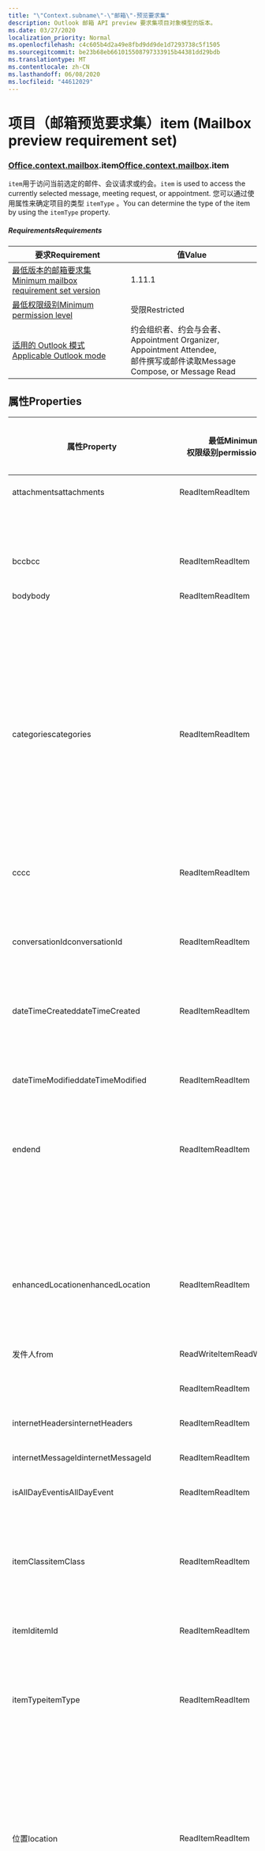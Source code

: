 ```yaml
---
title: "\"Context.subname\"-\"邮箱\"-预览要求集"
description: Outlook 邮箱 API preview 要求集项目对象模型的版本。
ms.date: 03/27/2020
localization_priority: Normal
ms.openlocfilehash: c4c605b4d2a49e8fbd9dd9de1d7293738c5f1505
ms.sourcegitcommit: be23b68eb661015508797333915b44381dd29bdb
ms.translationtype: MT
ms.contentlocale: zh-CN
ms.lasthandoff: 06/08/2020
ms.locfileid: "44612029"
---
```

# <a name="item-mailbox-preview-requirement-set"></a><span data-ttu-id="b28fe-103">项目（邮箱预览要求集）</span><span class="sxs-lookup"><span data-stu-id="b28fe-103">item (Mailbox preview requirement set)</span></span>

### <a name="officecontextmailboxitem"></a><span data-ttu-id="b28fe-104">[Office](office.md)[.context](office.context.md)[.mailbox](office.context.mailbox.md).item</span><span class="sxs-lookup"><span data-stu-id="b28fe-104">[Office](office.md)[.context](office.context.md)[.mailbox](office.context.mailbox.md).item</span></span>

<span data-ttu-id="b28fe-105">`item`用于访问当前选定的邮件、会议请求或约会。</span><span class="sxs-lookup"><span data-stu-id="b28fe-105">`item` is used to access the currently selected message, meeting request, or appointment.</span></span> <span data-ttu-id="b28fe-106">您可以通过使用属性来确定项目的类型 `itemType` 。</span><span class="sxs-lookup"><span data-stu-id="b28fe-106">You can determine the type of the item by using the `itemType` property.</span></span>

##### <a name="requirements"></a><span data-ttu-id="b28fe-107">Requirements</span><span class="sxs-lookup"><span data-stu-id="b28fe-107">Requirements</span></span>

|<span data-ttu-id="b28fe-108">要求</span><span class="sxs-lookup"><span data-stu-id="b28fe-108">Requirement</span></span>|<span data-ttu-id="b28fe-109">值</span><span class="sxs-lookup"><span data-stu-id="b28fe-109">Value</span></span>|
|---|---|
|[<span data-ttu-id="b28fe-110">最低版本的邮箱要求集</span><span class="sxs-lookup"><span data-stu-id="b28fe-110">Minimum mailbox requirement set version</span></span>](../../requirement-sets/outlook-api-requirement-sets.md)|<span data-ttu-id="b28fe-111">1.1</span><span class="sxs-lookup"><span data-stu-id="b28fe-111">1.1</span></span>|
|[<span data-ttu-id="b28fe-112">最低权限级别</span><span class="sxs-lookup"><span data-stu-id="b28fe-112">Minimum permission level</span></span>](../../../outlook/understanding-outlook-add-in-permissions.md)|<span data-ttu-id="b28fe-113">受限</span><span class="sxs-lookup"><span data-stu-id="b28fe-113">Restricted</span></span>|
|[<span data-ttu-id="b28fe-114">适用的 Outlook 模式</span><span class="sxs-lookup"><span data-stu-id="b28fe-114">Applicable Outlook mode</span></span>](../../../outlook/outlook-add-ins-overview.md#extension-points)|<span data-ttu-id="b28fe-115">约会组织者、约会与会者、</span><span class="sxs-lookup"><span data-stu-id="b28fe-115">Appointment Organizer, Appointment Attendee,</span></span><br><span data-ttu-id="b28fe-116">邮件撰写或邮件读取</span><span class="sxs-lookup"><span data-stu-id="b28fe-116">Message Compose, or Message Read</span></span>|

## <a name="properties"></a><span data-ttu-id="b28fe-117">属性</span><span class="sxs-lookup"><span data-stu-id="b28fe-117">Properties</span></span>

| <span data-ttu-id="b28fe-118">属性</span><span class="sxs-lookup"><span data-stu-id="b28fe-118">Property</span></span> | <span data-ttu-id="b28fe-119">最低</span><span class="sxs-lookup"><span data-stu-id="b28fe-119">Minimum</span></span><br><span data-ttu-id="b28fe-120">权限级别</span><span class="sxs-lookup"><span data-stu-id="b28fe-120">permission level</span></span> | <span data-ttu-id="b28fe-121">详细信息（按模式）</span><span class="sxs-lookup"><span data-stu-id="b28fe-121">Details by mode</span></span> | <span data-ttu-id="b28fe-122">返回类型</span><span class="sxs-lookup"><span data-stu-id="b28fe-122">Return type</span></span> | <span data-ttu-id="b28fe-123">最低</span><span class="sxs-lookup"><span data-stu-id="b28fe-123">Minimum</span></span><br><span data-ttu-id="b28fe-124">要求集</span><span class="sxs-lookup"><span data-stu-id="b28fe-124">requirement set</span></span> |
|---|---|---|---|:---:|
| <span data-ttu-id="b28fe-125">attachments</span><span class="sxs-lookup"><span data-stu-id="b28fe-125">attachments</span></span> | <span data-ttu-id="b28fe-126">ReadItem</span><span class="sxs-lookup"><span data-stu-id="b28fe-126">ReadItem</span></span> | [<span data-ttu-id="b28fe-127">约会与会者</span><span class="sxs-lookup"><span data-stu-id="b28fe-127">Appointment Attendee</span></span>](/javascript/api/outlook/office.appointmentread?view=outlook-js-preview#attachments) | <span data-ttu-id="b28fe-128">Array.<[AttachmentDetails](/javascript/api/outlook/office.attachmentdetails)></span><span class="sxs-lookup"><span data-stu-id="b28fe-128">Array.<[AttachmentDetails](/javascript/api/outlook/office.attachmentdetails)></span></span> | [<span data-ttu-id="b28fe-129">1.1</span><span class="sxs-lookup"><span data-stu-id="b28fe-129">1.1</span></span>](../requirement-set-1.1/outlook-requirement-set-1.1.md) |
| | | [<span data-ttu-id="b28fe-130">邮件阅读</span><span class="sxs-lookup"><span data-stu-id="b28fe-130">Message Read</span></span>](/javascript/api/outlook/office.messageread?view=outlook-js-preview#attachments) | <span data-ttu-id="b28fe-131">Array.<[AttachmentDetails](/javascript/api/outlook/office.attachmentdetails)></span><span class="sxs-lookup"><span data-stu-id="b28fe-131">Array.<[AttachmentDetails](/javascript/api/outlook/office.attachmentdetails)></span></span> | [<span data-ttu-id="b28fe-132">1.1</span><span class="sxs-lookup"><span data-stu-id="b28fe-132">1.1</span></span>](../requirement-set-1.1/outlook-requirement-set-1.1.md) |
| <span data-ttu-id="b28fe-133">bcc</span><span class="sxs-lookup"><span data-stu-id="b28fe-133">bcc</span></span> | <span data-ttu-id="b28fe-134">ReadItem</span><span class="sxs-lookup"><span data-stu-id="b28fe-134">ReadItem</span></span> | [<span data-ttu-id="b28fe-135">邮件撰写</span><span class="sxs-lookup"><span data-stu-id="b28fe-135">Message Compose</span></span>](/javascript/api/outlook/office.messagecompose?view=outlook-js-preview#bcc) | [<span data-ttu-id="b28fe-136">收件人</span><span class="sxs-lookup"><span data-stu-id="b28fe-136">Recipients</span></span>](/javascript/api/outlook/office.recipients) | [<span data-ttu-id="b28fe-137">1.1</span><span class="sxs-lookup"><span data-stu-id="b28fe-137">1.1</span></span>](../requirement-set-1.1/outlook-requirement-set-1.1.md) |
| <span data-ttu-id="b28fe-138">body</span><span class="sxs-lookup"><span data-stu-id="b28fe-138">body</span></span> | <span data-ttu-id="b28fe-139">ReadItem</span><span class="sxs-lookup"><span data-stu-id="b28fe-139">ReadItem</span></span> | [<span data-ttu-id="b28fe-140">约会组织者</span><span class="sxs-lookup"><span data-stu-id="b28fe-140">Appointment Organizer</span></span>](/javascript/api/outlook/office.appointmentcompose?view=outlook-js-preview#body) | [<span data-ttu-id="b28fe-141">Body</span><span class="sxs-lookup"><span data-stu-id="b28fe-141">Body</span></span>](/javascript/api/outlook/office.body) | [<span data-ttu-id="b28fe-142">1.1</span><span class="sxs-lookup"><span data-stu-id="b28fe-142">1.1</span></span>](../requirement-set-1.1/outlook-requirement-set-1.1.md) |
| | | [<span data-ttu-id="b28fe-143">约会与会者</span><span class="sxs-lookup"><span data-stu-id="b28fe-143">Appointment Attendee</span></span>](/javascript/api/outlook/office.appointmentread?view=outlook-js-preview#body) | [<span data-ttu-id="b28fe-144">Body</span><span class="sxs-lookup"><span data-stu-id="b28fe-144">Body</span></span>](/javascript/api/outlook/office.body) | [<span data-ttu-id="b28fe-145">1.1</span><span class="sxs-lookup"><span data-stu-id="b28fe-145">1.1</span></span>](../requirement-set-1.1/outlook-requirement-set-1.1.md) |
| | | [<span data-ttu-id="b28fe-146">邮件撰写</span><span class="sxs-lookup"><span data-stu-id="b28fe-146">Message Compose</span></span>](/javascript/api/outlook/office.messagecompose?view=outlook-js-preview#body) | [<span data-ttu-id="b28fe-147">Body</span><span class="sxs-lookup"><span data-stu-id="b28fe-147">Body</span></span>](/javascript/api/outlook/office.body) | [<span data-ttu-id="b28fe-148">1.1</span><span class="sxs-lookup"><span data-stu-id="b28fe-148">1.1</span></span>](../requirement-set-1.1/outlook-requirement-set-1.1.md) |
| | | [<span data-ttu-id="b28fe-149">邮件阅读</span><span class="sxs-lookup"><span data-stu-id="b28fe-149">Message Read</span></span>](/javascript/api/outlook/office.messageread?view=outlook-js-preview#body) | [<span data-ttu-id="b28fe-150">Body</span><span class="sxs-lookup"><span data-stu-id="b28fe-150">Body</span></span>](/javascript/api/outlook/office.body) | [<span data-ttu-id="b28fe-151">1.1</span><span class="sxs-lookup"><span data-stu-id="b28fe-151">1.1</span></span>](../requirement-set-1.1/outlook-requirement-set-1.1.md) |
| <span data-ttu-id="b28fe-152">categories</span><span class="sxs-lookup"><span data-stu-id="b28fe-152">categories</span></span> | <span data-ttu-id="b28fe-153">ReadItem</span><span class="sxs-lookup"><span data-stu-id="b28fe-153">ReadItem</span></span> | [<span data-ttu-id="b28fe-154">约会组织者</span><span class="sxs-lookup"><span data-stu-id="b28fe-154">Appointment Organizer</span></span>](/javascript/api/outlook/office.appointmentcompose?view=outlook-js-preview#categories) | [<span data-ttu-id="b28fe-155">类别</span><span class="sxs-lookup"><span data-stu-id="b28fe-155">Categories</span></span>](/javascript/api/outlook/office.categories) | [<span data-ttu-id="b28fe-156">1.8</span><span class="sxs-lookup"><span data-stu-id="b28fe-156">1.8</span></span>](../requirement-set-1.8/outlook-requirement-set-1.8.md) |
| | | [<span data-ttu-id="b28fe-157">约会与会者</span><span class="sxs-lookup"><span data-stu-id="b28fe-157">Appointment Attendee</span></span>](/javascript/api/outlook/office.appointmentread?view=outlook-js-preview#categories) | [<span data-ttu-id="b28fe-158">类别</span><span class="sxs-lookup"><span data-stu-id="b28fe-158">Categories</span></span>](/javascript/api/outlook/office.categories) | [<span data-ttu-id="b28fe-159">1.8</span><span class="sxs-lookup"><span data-stu-id="b28fe-159">1.8</span></span>](../requirement-set-1.8/outlook-requirement-set-1.8.md) |
| | | [<span data-ttu-id="b28fe-160">邮件撰写</span><span class="sxs-lookup"><span data-stu-id="b28fe-160">Message Compose</span></span>](/javascript/api/outlook/office.messagecompose?view=outlook-js-preview#categories) | [<span data-ttu-id="b28fe-161">类别</span><span class="sxs-lookup"><span data-stu-id="b28fe-161">Categories</span></span>](/javascript/api/outlook/office.categories) | [<span data-ttu-id="b28fe-162">1.8</span><span class="sxs-lookup"><span data-stu-id="b28fe-162">1.8</span></span>](../requirement-set-1.8/outlook-requirement-set-1.8.md) |
| | | [<span data-ttu-id="b28fe-163">邮件阅读</span><span class="sxs-lookup"><span data-stu-id="b28fe-163">Message Read</span></span>](/javascript/api/outlook/office.messageread?view=outlook-js-preview#categories) | [<span data-ttu-id="b28fe-164">类别</span><span class="sxs-lookup"><span data-stu-id="b28fe-164">Categories</span></span>](/javascript/api/outlook/office.categories) | [<span data-ttu-id="b28fe-165">1.8</span><span class="sxs-lookup"><span data-stu-id="b28fe-165">1.8</span></span>](../requirement-set-1.8/outlook-requirement-set-1.8.md) |
| <span data-ttu-id="b28fe-166">cc</span><span class="sxs-lookup"><span data-stu-id="b28fe-166">cc</span></span> | <span data-ttu-id="b28fe-167">ReadItem</span><span class="sxs-lookup"><span data-stu-id="b28fe-167">ReadItem</span></span> | [<span data-ttu-id="b28fe-168">邮件撰写</span><span class="sxs-lookup"><span data-stu-id="b28fe-168">Message Compose</span></span>](/javascript/api/outlook/office.messagecompose?view=outlook-js-preview#cc) | [<span data-ttu-id="b28fe-169">收件人</span><span class="sxs-lookup"><span data-stu-id="b28fe-169">Recipients</span></span>](/javascript/api/outlook/office.recipients) | [<span data-ttu-id="b28fe-170">1.1</span><span class="sxs-lookup"><span data-stu-id="b28fe-170">1.1</span></span>](../requirement-set-1.1/outlook-requirement-set-1.1.md) |
| | | [<span data-ttu-id="b28fe-171">邮件阅读</span><span class="sxs-lookup"><span data-stu-id="b28fe-171">Message Read</span></span>](/javascript/api/outlook/office.messageread?view=outlook-js-preview#cc) | <span data-ttu-id="b28fe-172"><[EmailAddressDetails](/javascript/api/outlook/office.emailaddressdetails)></span><span class="sxs-lookup"><span data-stu-id="b28fe-172">Array.<[EmailAddressDetails](/javascript/api/outlook/office.emailaddressdetails)></span></span> | [<span data-ttu-id="b28fe-173">1.1</span><span class="sxs-lookup"><span data-stu-id="b28fe-173">1.1</span></span>](../requirement-set-1.1/outlook-requirement-set-1.1.md) |
| <span data-ttu-id="b28fe-174">conversationId</span><span class="sxs-lookup"><span data-stu-id="b28fe-174">conversationId</span></span> | <span data-ttu-id="b28fe-175">ReadItem</span><span class="sxs-lookup"><span data-stu-id="b28fe-175">ReadItem</span></span> | [<span data-ttu-id="b28fe-176">邮件撰写</span><span class="sxs-lookup"><span data-stu-id="b28fe-176">Message Compose</span></span>](/javascript/api/outlook/office.messagecompose?view=outlook-js-preview#conversationid) | <span data-ttu-id="b28fe-177">String</span><span class="sxs-lookup"><span data-stu-id="b28fe-177">String</span></span> | [<span data-ttu-id="b28fe-178">1.1</span><span class="sxs-lookup"><span data-stu-id="b28fe-178">1.1</span></span>](../requirement-set-1.1/outlook-requirement-set-1.1.md) |
| | | [<span data-ttu-id="b28fe-179">邮件阅读</span><span class="sxs-lookup"><span data-stu-id="b28fe-179">Message Read</span></span>](/javascript/api/outlook/office.messageread?view=outlook-js-preview#conversationid) | <span data-ttu-id="b28fe-180">String</span><span class="sxs-lookup"><span data-stu-id="b28fe-180">String</span></span> | [<span data-ttu-id="b28fe-181">1.1</span><span class="sxs-lookup"><span data-stu-id="b28fe-181">1.1</span></span>](../requirement-set-1.1/outlook-requirement-set-1.1.md) |
| <span data-ttu-id="b28fe-182">dateTimeCreated</span><span class="sxs-lookup"><span data-stu-id="b28fe-182">dateTimeCreated</span></span> | <span data-ttu-id="b28fe-183">ReadItem</span><span class="sxs-lookup"><span data-stu-id="b28fe-183">ReadItem</span></span> | [<span data-ttu-id="b28fe-184">约会与会者</span><span class="sxs-lookup"><span data-stu-id="b28fe-184">Appointment Attendee</span></span>](/javascript/api/outlook/office.appointmentread?view=outlook-js-preview#datetimecreated) | <span data-ttu-id="b28fe-185">Date</span><span class="sxs-lookup"><span data-stu-id="b28fe-185">Date</span></span> | [<span data-ttu-id="b28fe-186">1.1</span><span class="sxs-lookup"><span data-stu-id="b28fe-186">1.1</span></span>](../requirement-set-1.1/outlook-requirement-set-1.1.md) |
| | | [<span data-ttu-id="b28fe-187">邮件阅读</span><span class="sxs-lookup"><span data-stu-id="b28fe-187">Message Read</span></span>](/javascript/api/outlook/office.messageread?view=outlook-js-preview#datetimecreated) | <span data-ttu-id="b28fe-188">Date</span><span class="sxs-lookup"><span data-stu-id="b28fe-188">Date</span></span> | [<span data-ttu-id="b28fe-189">1.1</span><span class="sxs-lookup"><span data-stu-id="b28fe-189">1.1</span></span>](../requirement-set-1.1/outlook-requirement-set-1.1.md) |
| <span data-ttu-id="b28fe-190">dateTimeModified</span><span class="sxs-lookup"><span data-stu-id="b28fe-190">dateTimeModified</span></span> | <span data-ttu-id="b28fe-191">ReadItem</span><span class="sxs-lookup"><span data-stu-id="b28fe-191">ReadItem</span></span> | [<span data-ttu-id="b28fe-192">约会与会者</span><span class="sxs-lookup"><span data-stu-id="b28fe-192">Appointment Attendee</span></span>](/javascript/api/outlook/office.appointmentread?view=outlook-js-preview#datetimemodified) | <span data-ttu-id="b28fe-193">Date</span><span class="sxs-lookup"><span data-stu-id="b28fe-193">Date</span></span> | [<span data-ttu-id="b28fe-194">1.1</span><span class="sxs-lookup"><span data-stu-id="b28fe-194">1.1</span></span>](../requirement-set-1.1/outlook-requirement-set-1.1.md) |
| | | [<span data-ttu-id="b28fe-195">邮件阅读</span><span class="sxs-lookup"><span data-stu-id="b28fe-195">Message Read</span></span>](/javascript/api/outlook/office.messageread?view=outlook-js-preview#datetimemodified) | <span data-ttu-id="b28fe-196">Date</span><span class="sxs-lookup"><span data-stu-id="b28fe-196">Date</span></span> | [<span data-ttu-id="b28fe-197">1.1</span><span class="sxs-lookup"><span data-stu-id="b28fe-197">1.1</span></span>](../requirement-set-1.1/outlook-requirement-set-1.1.md) |
| <span data-ttu-id="b28fe-198">end</span><span class="sxs-lookup"><span data-stu-id="b28fe-198">end</span></span> | <span data-ttu-id="b28fe-199">ReadItem</span><span class="sxs-lookup"><span data-stu-id="b28fe-199">ReadItem</span></span> | [<span data-ttu-id="b28fe-200">约会组织者</span><span class="sxs-lookup"><span data-stu-id="b28fe-200">Appointment Organizer</span></span>](/javascript/api/outlook/office.appointmentcompose?view=outlook-js-preview#end) | [<span data-ttu-id="b28fe-201">Time</span><span class="sxs-lookup"><span data-stu-id="b28fe-201">Time</span></span>](/javascript/api/outlook/office.time) | [<span data-ttu-id="b28fe-202">1.1</span><span class="sxs-lookup"><span data-stu-id="b28fe-202">1.1</span></span>](../requirement-set-1.1/outlook-requirement-set-1.1.md) |
| | | [<span data-ttu-id="b28fe-203">约会与会者</span><span class="sxs-lookup"><span data-stu-id="b28fe-203">Appointment Attendee</span></span>](/javascript/api/outlook/office.appointmentread?view=outlook-js-preview#end) | <span data-ttu-id="b28fe-204">Date</span><span class="sxs-lookup"><span data-stu-id="b28fe-204">Date</span></span> | [<span data-ttu-id="b28fe-205">1.1</span><span class="sxs-lookup"><span data-stu-id="b28fe-205">1.1</span></span>](../requirement-set-1.1/outlook-requirement-set-1.1.md) |
| | | [<span data-ttu-id="b28fe-206">邮件阅读</span><span class="sxs-lookup"><span data-stu-id="b28fe-206">Message Read</span></span>](/javascript/api/outlook/office.messageread?view=outlook-js-preview#end)<br><span data-ttu-id="b28fe-207">（会议请求）</span><span class="sxs-lookup"><span data-stu-id="b28fe-207">(Meeting Request)</span></span> | <span data-ttu-id="b28fe-208">Date</span><span class="sxs-lookup"><span data-stu-id="b28fe-208">Date</span></span> | [<span data-ttu-id="b28fe-209">1.1</span><span class="sxs-lookup"><span data-stu-id="b28fe-209">1.1</span></span>](../requirement-set-1.1/outlook-requirement-set-1.1.md) |
| <span data-ttu-id="b28fe-210">enhancedLocation</span><span class="sxs-lookup"><span data-stu-id="b28fe-210">enhancedLocation</span></span> | <span data-ttu-id="b28fe-211">ReadItem</span><span class="sxs-lookup"><span data-stu-id="b28fe-211">ReadItem</span></span> | [<span data-ttu-id="b28fe-212">约会组织者</span><span class="sxs-lookup"><span data-stu-id="b28fe-212">Appointment Organizer</span></span>](/javascript/api/outlook/office.appointmentcompose?view=outlook-js-preview#enhancedlocation) | [<span data-ttu-id="b28fe-213">EnhancedLocation</span><span class="sxs-lookup"><span data-stu-id="b28fe-213">EnhancedLocation</span></span>](/javascript/api/outlook/office.enhancedlocation) | [<span data-ttu-id="b28fe-214">1.8</span><span class="sxs-lookup"><span data-stu-id="b28fe-214">1.8</span></span>](../requirement-set-1.8/outlook-requirement-set-1.8.md) |
| | | [<span data-ttu-id="b28fe-215">约会与会者</span><span class="sxs-lookup"><span data-stu-id="b28fe-215">Appointment Attendee</span></span>](/javascript/api/outlook/office.appointmentread?view=outlook-js-preview#enhancedlocation) | [<span data-ttu-id="b28fe-216">EnhancedLocation</span><span class="sxs-lookup"><span data-stu-id="b28fe-216">EnhancedLocation</span></span>](/javascript/api/outlook/office.enhancedlocation) | [<span data-ttu-id="b28fe-217">1.8</span><span class="sxs-lookup"><span data-stu-id="b28fe-217">1.8</span></span>](../requirement-set-1.8/outlook-requirement-set-1.8.md) |
| <span data-ttu-id="b28fe-218">发件人</span><span class="sxs-lookup"><span data-stu-id="b28fe-218">from</span></span> | <span data-ttu-id="b28fe-219">ReadWriteItem</span><span class="sxs-lookup"><span data-stu-id="b28fe-219">ReadWriteItem</span></span> | [<span data-ttu-id="b28fe-220">邮件撰写</span><span class="sxs-lookup"><span data-stu-id="b28fe-220">Message Compose</span></span>](/javascript/api/outlook/office.messagecompose?view=outlook-js-preview#from) | [<span data-ttu-id="b28fe-221">From</span><span class="sxs-lookup"><span data-stu-id="b28fe-221">From</span></span>](/javascript/api/outlook/office.from) | [<span data-ttu-id="b28fe-222">1.7</span><span class="sxs-lookup"><span data-stu-id="b28fe-222">1.7</span></span>](../requirement-set-1.7/outlook-requirement-set-1.7.md) |
| | <span data-ttu-id="b28fe-223">ReadItem</span><span class="sxs-lookup"><span data-stu-id="b28fe-223">ReadItem</span></span> | [<span data-ttu-id="b28fe-224">邮件阅读</span><span class="sxs-lookup"><span data-stu-id="b28fe-224">Message Read</span></span>](/javascript/api/outlook/office.messageread?view=outlook-js-preview#from) | [<span data-ttu-id="b28fe-225">EmailAddressDetails</span><span class="sxs-lookup"><span data-stu-id="b28fe-225">EmailAddressDetails</span></span>](/javascript/api/outlook/office.emailaddressdetails) | [<span data-ttu-id="b28fe-226">1.1</span><span class="sxs-lookup"><span data-stu-id="b28fe-226">1.1</span></span>](../requirement-set-1.1/outlook-requirement-set-1.1.md) |
| <span data-ttu-id="b28fe-227">internetHeaders</span><span class="sxs-lookup"><span data-stu-id="b28fe-227">internetHeaders</span></span> | <span data-ttu-id="b28fe-228">ReadItem</span><span class="sxs-lookup"><span data-stu-id="b28fe-228">ReadItem</span></span> | [<span data-ttu-id="b28fe-229">邮件撰写</span><span class="sxs-lookup"><span data-stu-id="b28fe-229">Message Compose</span></span>](/javascript/api/outlook/office.messagecompose?view=outlook-js-preview#internetheaders) | [<span data-ttu-id="b28fe-230">InternetHeaders</span><span class="sxs-lookup"><span data-stu-id="b28fe-230">InternetHeaders</span></span>](/javascript/api/outlook/office.internetheaders) | [<span data-ttu-id="b28fe-231">1.8</span><span class="sxs-lookup"><span data-stu-id="b28fe-231">1.8</span></span>](../requirement-set-1.8/outlook-requirement-set-1.8.md) |
| <span data-ttu-id="b28fe-232">internetMessageId</span><span class="sxs-lookup"><span data-stu-id="b28fe-232">internetMessageId</span></span> | <span data-ttu-id="b28fe-233">ReadItem</span><span class="sxs-lookup"><span data-stu-id="b28fe-233">ReadItem</span></span> | [<span data-ttu-id="b28fe-234">邮件阅读</span><span class="sxs-lookup"><span data-stu-id="b28fe-234">Message Read</span></span>](/javascript/api/outlook/office.messageread?view=outlook-js-preview#internetmessageid) | <span data-ttu-id="b28fe-235">String</span><span class="sxs-lookup"><span data-stu-id="b28fe-235">String</span></span> | [<span data-ttu-id="b28fe-236">1.1</span><span class="sxs-lookup"><span data-stu-id="b28fe-236">1.1</span></span>](../requirement-set-1.1/outlook-requirement-set-1.1.md) |
| <span data-ttu-id="b28fe-237">isAllDayEvent</span><span class="sxs-lookup"><span data-stu-id="b28fe-237">isAllDayEvent</span></span> | <span data-ttu-id="b28fe-238">ReadItem</span><span class="sxs-lookup"><span data-stu-id="b28fe-238">ReadItem</span></span> | [<span data-ttu-id="b28fe-239">约会组织者</span><span class="sxs-lookup"><span data-stu-id="b28fe-239">Appointment Organizer</span></span>](/javascript/api/outlook/office.appointmentcompose?view=outlook-js-preview#isalldayevent) | [<span data-ttu-id="b28fe-240">IsAllDayEvent</span><span class="sxs-lookup"><span data-stu-id="b28fe-240">IsAllDayEvent</span></span>](/javascript/api/outlook/office.isalldayevent) | [<span data-ttu-id="b28fe-241">预览</span><span class="sxs-lookup"><span data-stu-id="b28fe-241">Preview</span></span>](outlook-requirement-set-preview.md) |
| | | [<span data-ttu-id="b28fe-242">约会与会者</span><span class="sxs-lookup"><span data-stu-id="b28fe-242">Appointment Attendee</span></span>](/javascript/api/outlook/office.appointmentread?view=outlook-js-preview#isalldayevent) | <span data-ttu-id="b28fe-243">Boolean</span><span class="sxs-lookup"><span data-stu-id="b28fe-243">Boolean</span></span> | [<span data-ttu-id="b28fe-244">预览</span><span class="sxs-lookup"><span data-stu-id="b28fe-244">Preview</span></span>](outlook-requirement-set-preview.md) |
| <span data-ttu-id="b28fe-245">itemClass</span><span class="sxs-lookup"><span data-stu-id="b28fe-245">itemClass</span></span> | <span data-ttu-id="b28fe-246">ReadItem</span><span class="sxs-lookup"><span data-stu-id="b28fe-246">ReadItem</span></span> | [<span data-ttu-id="b28fe-247">约会与会者</span><span class="sxs-lookup"><span data-stu-id="b28fe-247">Appointment Attendee</span></span>](/javascript/api/outlook/office.appointmentread?view=outlook-js-preview#itemclass) | <span data-ttu-id="b28fe-248">String</span><span class="sxs-lookup"><span data-stu-id="b28fe-248">String</span></span> | [<span data-ttu-id="b28fe-249">1.1</span><span class="sxs-lookup"><span data-stu-id="b28fe-249">1.1</span></span>](../requirement-set-1.1/outlook-requirement-set-1.1.md) |
| | | [<span data-ttu-id="b28fe-250">邮件阅读</span><span class="sxs-lookup"><span data-stu-id="b28fe-250">Message Read</span></span>](/javascript/api/outlook/office.messageread?view=outlook-js-preview#itemclass) | <span data-ttu-id="b28fe-251">String</span><span class="sxs-lookup"><span data-stu-id="b28fe-251">String</span></span> | [<span data-ttu-id="b28fe-252">1.1</span><span class="sxs-lookup"><span data-stu-id="b28fe-252">1.1</span></span>](../requirement-set-1.1/outlook-requirement-set-1.1.md) |
| <span data-ttu-id="b28fe-253">itemId</span><span class="sxs-lookup"><span data-stu-id="b28fe-253">itemId</span></span> | <span data-ttu-id="b28fe-254">ReadItem</span><span class="sxs-lookup"><span data-stu-id="b28fe-254">ReadItem</span></span> | [<span data-ttu-id="b28fe-255">约会与会者</span><span class="sxs-lookup"><span data-stu-id="b28fe-255">Appointment Attendee</span></span>](/javascript/api/outlook/office.appointmentread?view=outlook-js-preview#itemid) | <span data-ttu-id="b28fe-256">String</span><span class="sxs-lookup"><span data-stu-id="b28fe-256">String</span></span> | [<span data-ttu-id="b28fe-257">1.1</span><span class="sxs-lookup"><span data-stu-id="b28fe-257">1.1</span></span>](../requirement-set-1.1/outlook-requirement-set-1.1.md) |
| | | [<span data-ttu-id="b28fe-258">邮件阅读</span><span class="sxs-lookup"><span data-stu-id="b28fe-258">Message Read</span></span>](/javascript/api/outlook/office.messageread?view=outlook-js-preview#itemid) | <span data-ttu-id="b28fe-259">String</span><span class="sxs-lookup"><span data-stu-id="b28fe-259">String</span></span> | [<span data-ttu-id="b28fe-260">1.1</span><span class="sxs-lookup"><span data-stu-id="b28fe-260">1.1</span></span>](../requirement-set-1.1/outlook-requirement-set-1.1.md) |
| <span data-ttu-id="b28fe-261">itemType</span><span class="sxs-lookup"><span data-stu-id="b28fe-261">itemType</span></span> | <span data-ttu-id="b28fe-262">ReadItem</span><span class="sxs-lookup"><span data-stu-id="b28fe-262">ReadItem</span></span> | [<span data-ttu-id="b28fe-263">约会组织者</span><span class="sxs-lookup"><span data-stu-id="b28fe-263">Appointment Organizer</span></span>](/javascript/api/outlook/office.appointmentcompose?view=outlook-js-preview#itemtype) | [<span data-ttu-id="b28fe-264">MailboxEnums</span><span class="sxs-lookup"><span data-stu-id="b28fe-264">MailboxEnums.ItemType</span></span>](/javascript/api/outlook/office.mailboxenums.itemtype) | [<span data-ttu-id="b28fe-265">1.1</span><span class="sxs-lookup"><span data-stu-id="b28fe-265">1.1</span></span>](../requirement-set-1.1/outlook-requirement-set-1.1.md) |
| | | [<span data-ttu-id="b28fe-266">约会与会者</span><span class="sxs-lookup"><span data-stu-id="b28fe-266">Appointment Attendee</span></span>](/javascript/api/outlook/office.appointmentread?view=outlook-js-preview#itemtype) | [<span data-ttu-id="b28fe-267">MailboxEnums</span><span class="sxs-lookup"><span data-stu-id="b28fe-267">MailboxEnums.ItemType</span></span>](/javascript/api/outlook/office.mailboxenums.itemtype) | [<span data-ttu-id="b28fe-268">1.1</span><span class="sxs-lookup"><span data-stu-id="b28fe-268">1.1</span></span>](../requirement-set-1.1/outlook-requirement-set-1.1.md) |
| | | [<span data-ttu-id="b28fe-269">邮件撰写</span><span class="sxs-lookup"><span data-stu-id="b28fe-269">Message Compose</span></span>](/javascript/api/outlook/office.messagecompose?view=outlook-js-preview#itemtype) | [<span data-ttu-id="b28fe-270">MailboxEnums</span><span class="sxs-lookup"><span data-stu-id="b28fe-270">MailboxEnums.ItemType</span></span>](/javascript/api/outlook/office.mailboxenums.itemtype) | [<span data-ttu-id="b28fe-271">1.1</span><span class="sxs-lookup"><span data-stu-id="b28fe-271">1.1</span></span>](../requirement-set-1.1/outlook-requirement-set-1.1.md) |
| | | [<span data-ttu-id="b28fe-272">邮件阅读</span><span class="sxs-lookup"><span data-stu-id="b28fe-272">Message Read</span></span>](/javascript/api/outlook/office.messageread?view=outlook-js-preview#itemtype) | [<span data-ttu-id="b28fe-273">MailboxEnums</span><span class="sxs-lookup"><span data-stu-id="b28fe-273">MailboxEnums.ItemType</span></span>](/javascript/api/outlook/office.mailboxenums.itemtype) | [<span data-ttu-id="b28fe-274">1.1</span><span class="sxs-lookup"><span data-stu-id="b28fe-274">1.1</span></span>](../requirement-set-1.1/outlook-requirement-set-1.1.md) |
| <span data-ttu-id="b28fe-275">位置</span><span class="sxs-lookup"><span data-stu-id="b28fe-275">location</span></span> | <span data-ttu-id="b28fe-276">ReadItem</span><span class="sxs-lookup"><span data-stu-id="b28fe-276">ReadItem</span></span> | [<span data-ttu-id="b28fe-277">约会组织者</span><span class="sxs-lookup"><span data-stu-id="b28fe-277">Appointment Organizer</span></span>](/javascript/api/outlook/office.appointmentcompose?view=outlook-js-preview#location) | [<span data-ttu-id="b28fe-278">Location</span><span class="sxs-lookup"><span data-stu-id="b28fe-278">Location</span></span>](/javascript/api/outlook/office.location) | [<span data-ttu-id="b28fe-279">1.1</span><span class="sxs-lookup"><span data-stu-id="b28fe-279">1.1</span></span>](../requirement-set-1.1/outlook-requirement-set-1.1.md) |
| | | [<span data-ttu-id="b28fe-280">约会与会者</span><span class="sxs-lookup"><span data-stu-id="b28fe-280">Appointment Attendee</span></span>](/javascript/api/outlook/office.appointmentread?view=outlook-js-preview#location) | <span data-ttu-id="b28fe-281">String</span><span class="sxs-lookup"><span data-stu-id="b28fe-281">String</span></span> | [<span data-ttu-id="b28fe-282">1.1</span><span class="sxs-lookup"><span data-stu-id="b28fe-282">1.1</span></span>](../requirement-set-1.1/outlook-requirement-set-1.1.md) |
| | | [<span data-ttu-id="b28fe-283">邮件阅读</span><span class="sxs-lookup"><span data-stu-id="b28fe-283">Message Read</span></span>](/javascript/api/outlook/office.messageread?view=outlook-js-preview#location)<br><span data-ttu-id="b28fe-284">（会议请求）</span><span class="sxs-lookup"><span data-stu-id="b28fe-284">(Meeting Request)</span></span> | <span data-ttu-id="b28fe-285">String</span><span class="sxs-lookup"><span data-stu-id="b28fe-285">String</span></span> | [<span data-ttu-id="b28fe-286">1.1</span><span class="sxs-lookup"><span data-stu-id="b28fe-286">1.1</span></span>](../requirement-set-1.1/outlook-requirement-set-1.1.md) |
| <span data-ttu-id="b28fe-287">normalizedSubject</span><span class="sxs-lookup"><span data-stu-id="b28fe-287">normalizedSubject</span></span> | <span data-ttu-id="b28fe-288">ReadItem</span><span class="sxs-lookup"><span data-stu-id="b28fe-288">ReadItem</span></span> | [<span data-ttu-id="b28fe-289">约会与会者</span><span class="sxs-lookup"><span data-stu-id="b28fe-289">Appointment Attendee</span></span>](/javascript/api/outlook/office.appointmentread?view=outlook-js-preview#normalizedsubject) | <span data-ttu-id="b28fe-290">String</span><span class="sxs-lookup"><span data-stu-id="b28fe-290">String</span></span> | [<span data-ttu-id="b28fe-291">1.1</span><span class="sxs-lookup"><span data-stu-id="b28fe-291">1.1</span></span>](../requirement-set-1.1/outlook-requirement-set-1.1.md) |
| | | [<span data-ttu-id="b28fe-292">邮件阅读</span><span class="sxs-lookup"><span data-stu-id="b28fe-292">Message Read</span></span>](/javascript/api/outlook/office.messageread?view=outlook-js-preview#normalizedsubject) | <span data-ttu-id="b28fe-293">String</span><span class="sxs-lookup"><span data-stu-id="b28fe-293">String</span></span> | [<span data-ttu-id="b28fe-294">1.1</span><span class="sxs-lookup"><span data-stu-id="b28fe-294">1.1</span></span>](../requirement-set-1.1/outlook-requirement-set-1.1.md) |
| <span data-ttu-id="b28fe-295">notificationMessages</span><span class="sxs-lookup"><span data-stu-id="b28fe-295">notificationMessages</span></span> | <span data-ttu-id="b28fe-296">ReadItem</span><span class="sxs-lookup"><span data-stu-id="b28fe-296">ReadItem</span></span> | [<span data-ttu-id="b28fe-297">约会组织者</span><span class="sxs-lookup"><span data-stu-id="b28fe-297">Appointment Organizer</span></span>](/javascript/api/outlook/office.appointmentcompose?view=outlook-js-preview#notificationmessages) | [<span data-ttu-id="b28fe-298">NotificationMessages</span><span class="sxs-lookup"><span data-stu-id="b28fe-298">NotificationMessages</span></span>](/javascript/api/outlook/office.notificationmessages) | [<span data-ttu-id="b28fe-299">1.3</span><span class="sxs-lookup"><span data-stu-id="b28fe-299">1.3</span></span>](../requirement-set-1.3/outlook-requirement-set-1.3.md) |
| | | [<span data-ttu-id="b28fe-300">约会与会者</span><span class="sxs-lookup"><span data-stu-id="b28fe-300">Appointment Attendee</span></span>](/javascript/api/outlook/office.appointmentread?view=outlook-js-preview#notificationmessages) | [<span data-ttu-id="b28fe-301">NotificationMessages</span><span class="sxs-lookup"><span data-stu-id="b28fe-301">NotificationMessages</span></span>](/javascript/api/outlook/office.notificationmessages) | [<span data-ttu-id="b28fe-302">1.3</span><span class="sxs-lookup"><span data-stu-id="b28fe-302">1.3</span></span>](../requirement-set-1.3/outlook-requirement-set-1.3.md) |
| | | [<span data-ttu-id="b28fe-303">邮件撰写</span><span class="sxs-lookup"><span data-stu-id="b28fe-303">Message Compose</span></span>](/javascript/api/outlook/office.messagecompose?view=outlook-js-preview#notificationmessages) | [<span data-ttu-id="b28fe-304">NotificationMessages</span><span class="sxs-lookup"><span data-stu-id="b28fe-304">NotificationMessages</span></span>](/javascript/api/outlook/office.notificationmessages) | [<span data-ttu-id="b28fe-305">1.3</span><span class="sxs-lookup"><span data-stu-id="b28fe-305">1.3</span></span>](../requirement-set-1.3/outlook-requirement-set-1.3.md) |
| | | [<span data-ttu-id="b28fe-306">邮件阅读</span><span class="sxs-lookup"><span data-stu-id="b28fe-306">Message Read</span></span>](/javascript/api/outlook/office.messageread?view=outlook-js-preview#notificationmessages) | [<span data-ttu-id="b28fe-307">NotificationMessages</span><span class="sxs-lookup"><span data-stu-id="b28fe-307">NotificationMessages</span></span>](/javascript/api/outlook/office.notificationmessages) | [<span data-ttu-id="b28fe-308">1.3</span><span class="sxs-lookup"><span data-stu-id="b28fe-308">1.3</span></span>](../requirement-set-1.3/outlook-requirement-set-1.3.md) |
| <span data-ttu-id="b28fe-309">optionalAttendees</span><span class="sxs-lookup"><span data-stu-id="b28fe-309">optionalAttendees</span></span> | <span data-ttu-id="b28fe-310">ReadItem</span><span class="sxs-lookup"><span data-stu-id="b28fe-310">ReadItem</span></span> | [<span data-ttu-id="b28fe-311">约会组织者</span><span class="sxs-lookup"><span data-stu-id="b28fe-311">Appointment Organizer</span></span>](/javascript/api/outlook/office.appointmentcompose?view=outlook-js-preview#optionalattendees) | [<span data-ttu-id="b28fe-312">收件人</span><span class="sxs-lookup"><span data-stu-id="b28fe-312">Recipients</span></span>](/javascript/api/outlook/office.recipients) | [<span data-ttu-id="b28fe-313">1.1</span><span class="sxs-lookup"><span data-stu-id="b28fe-313">1.1</span></span>](../requirement-set-1.1/outlook-requirement-set-1.1.md) |
| | | [<span data-ttu-id="b28fe-314">约会与会者</span><span class="sxs-lookup"><span data-stu-id="b28fe-314">Appointment Attendee</span></span>](/javascript/api/outlook/office.appointmentread?view=outlook-js-preview#optionalattendees) | <span data-ttu-id="b28fe-315"><[EmailAddressDetails](/javascript/api/outlook/office.emailaddressdetails)></span><span class="sxs-lookup"><span data-stu-id="b28fe-315">Array.<[EmailAddressDetails](/javascript/api/outlook/office.emailaddressdetails)></span></span> | [<span data-ttu-id="b28fe-316">1.1</span><span class="sxs-lookup"><span data-stu-id="b28fe-316">1.1</span></span>](../requirement-set-1.1/outlook-requirement-set-1.1.md) |
| <span data-ttu-id="b28fe-317">组织者</span><span class="sxs-lookup"><span data-stu-id="b28fe-317">organizer</span></span> | <span data-ttu-id="b28fe-318">ReadWriteItem</span><span class="sxs-lookup"><span data-stu-id="b28fe-318">ReadWriteItem</span></span> | [<span data-ttu-id="b28fe-319">约会组织者</span><span class="sxs-lookup"><span data-stu-id="b28fe-319">Appointment Organizer</span></span>](/javascript/api/outlook/office.appointmentcompose?view=outlook-js-preview#organizer) | [<span data-ttu-id="b28fe-320">Organizer</span><span class="sxs-lookup"><span data-stu-id="b28fe-320">Organizer</span></span>](/javascript/api/outlook/office.organizer) | [<span data-ttu-id="b28fe-321">1.7</span><span class="sxs-lookup"><span data-stu-id="b28fe-321">1.7</span></span>](../requirement-set-1.7/outlook-requirement-set-1.7.md) |
| | <span data-ttu-id="b28fe-322">ReadItem</span><span class="sxs-lookup"><span data-stu-id="b28fe-322">ReadItem</span></span> | [<span data-ttu-id="b28fe-323">约会与会者</span><span class="sxs-lookup"><span data-stu-id="b28fe-323">Appointment Attendee</span></span>](/javascript/api/outlook/office.appointmentread?view=outlook-js-preview#organizer) | [<span data-ttu-id="b28fe-324">EmailAddressDetails</span><span class="sxs-lookup"><span data-stu-id="b28fe-324">EmailAddressDetails</span></span>](/javascript/api/outlook/office.emailaddressdetails) | [<span data-ttu-id="b28fe-325">1.1</span><span class="sxs-lookup"><span data-stu-id="b28fe-325">1.1</span></span>](../requirement-set-1.1/outlook-requirement-set-1.1.md) |
| <span data-ttu-id="b28fe-326">recurrence</span><span class="sxs-lookup"><span data-stu-id="b28fe-326">recurrence</span></span> | <span data-ttu-id="b28fe-327">ReadItem</span><span class="sxs-lookup"><span data-stu-id="b28fe-327">ReadItem</span></span> | [<span data-ttu-id="b28fe-328">约会组织者</span><span class="sxs-lookup"><span data-stu-id="b28fe-328">Appointment Organizer</span></span>](/javascript/api/outlook/office.appointmentcompose?view=outlook-js-preview#recurrence) | [<span data-ttu-id="b28fe-329">循环</span><span class="sxs-lookup"><span data-stu-id="b28fe-329">Recurrence</span></span>](/javascript/api/outlook/office.recurrence) | [<span data-ttu-id="b28fe-330">1.7</span><span class="sxs-lookup"><span data-stu-id="b28fe-330">1.7</span></span>](../requirement-set-1.7/outlook-requirement-set-1.7.md) |
| | | [<span data-ttu-id="b28fe-331">约会与会者</span><span class="sxs-lookup"><span data-stu-id="b28fe-331">Appointment Attendee</span></span>](/javascript/api/outlook/office.appointmentread?view=outlook-js-preview#recurrence) | [<span data-ttu-id="b28fe-332">循环</span><span class="sxs-lookup"><span data-stu-id="b28fe-332">Recurrence</span></span>](/javascript/api/outlook/office.recurrence) | [<span data-ttu-id="b28fe-333">1.7</span><span class="sxs-lookup"><span data-stu-id="b28fe-333">1.7</span></span>](../requirement-set-1.7/outlook-requirement-set-1.7.md) |
| | | [<span data-ttu-id="b28fe-334">邮件阅读</span><span class="sxs-lookup"><span data-stu-id="b28fe-334">Message Read</span></span>](/javascript/api/outlook/office.messageread?view=outlook-js-preview#recurrence)<br><span data-ttu-id="b28fe-335">（会议请求）</span><span class="sxs-lookup"><span data-stu-id="b28fe-335">(Meeting Request)</span></span> | [<span data-ttu-id="b28fe-336">循环</span><span class="sxs-lookup"><span data-stu-id="b28fe-336">Recurrence</span></span>](/javascript/api/outlook/office.recurrence) | [<span data-ttu-id="b28fe-337">1.7</span><span class="sxs-lookup"><span data-stu-id="b28fe-337">1.7</span></span>](../requirement-set-1.7/outlook-requirement-set-1.7.md) |
| <span data-ttu-id="b28fe-338">requiredAttendees</span><span class="sxs-lookup"><span data-stu-id="b28fe-338">requiredAttendees</span></span> | <span data-ttu-id="b28fe-339">ReadItem</span><span class="sxs-lookup"><span data-stu-id="b28fe-339">ReadItem</span></span> | [<span data-ttu-id="b28fe-340">约会组织者</span><span class="sxs-lookup"><span data-stu-id="b28fe-340">Appointment Organizer</span></span>](/javascript/api/outlook/office.appointmentcompose?view=outlook-js-preview#requiredattendees) | [<span data-ttu-id="b28fe-341">收件人</span><span class="sxs-lookup"><span data-stu-id="b28fe-341">Recipients</span></span>](/javascript/api/outlook/office.recipients) | [<span data-ttu-id="b28fe-342">1.1</span><span class="sxs-lookup"><span data-stu-id="b28fe-342">1.1</span></span>](../requirement-set-1.1/outlook-requirement-set-1.1.md) |
| | | [<span data-ttu-id="b28fe-343">约会与会者</span><span class="sxs-lookup"><span data-stu-id="b28fe-343">Appointment Attendee</span></span>](/javascript/api/outlook/office.appointmentread?view=outlook-js-preview#requiredattendees) | <span data-ttu-id="b28fe-344"><[EmailAddressDetails](/javascript/api/outlook/office.emailaddressdetails)></span><span class="sxs-lookup"><span data-stu-id="b28fe-344">Array.<[EmailAddressDetails](/javascript/api/outlook/office.emailaddressdetails)></span></span> | [<span data-ttu-id="b28fe-345">1.1</span><span class="sxs-lookup"><span data-stu-id="b28fe-345">1.1</span></span>](../requirement-set-1.1/outlook-requirement-set-1.1.md) |
| <span data-ttu-id="b28fe-346">sender</span><span class="sxs-lookup"><span data-stu-id="b28fe-346">sender</span></span> | <span data-ttu-id="b28fe-347">ReadItem</span><span class="sxs-lookup"><span data-stu-id="b28fe-347">ReadItem</span></span> | [<span data-ttu-id="b28fe-348">邮件阅读</span><span class="sxs-lookup"><span data-stu-id="b28fe-348">Message Read</span></span>](/javascript/api/outlook/office.messageread?view=outlook-js-preview#sender) | [<span data-ttu-id="b28fe-349">EmailAddressDetails</span><span class="sxs-lookup"><span data-stu-id="b28fe-349">EmailAddressDetails</span></span>](/javascript/api/outlook/office.emailaddressdetails) | [<span data-ttu-id="b28fe-350">1.1</span><span class="sxs-lookup"><span data-stu-id="b28fe-350">1.1</span></span>](../requirement-set-1.1/outlook-requirement-set-1.1.md) |
| <span data-ttu-id="b28fe-351">sensitivity</span><span class="sxs-lookup"><span data-stu-id="b28fe-351">sensitivity</span></span> | <span data-ttu-id="b28fe-352">ReadItem</span><span class="sxs-lookup"><span data-stu-id="b28fe-352">ReadItem</span></span> | [<span data-ttu-id="b28fe-353">约会组织者</span><span class="sxs-lookup"><span data-stu-id="b28fe-353">Appointment Organizer</span></span>](/javascript/api/outlook/office.appointmentcompose?view=outlook-js-preview#sensitivity) | [<span data-ttu-id="b28fe-354">Sensitivity</span><span class="sxs-lookup"><span data-stu-id="b28fe-354">Sensitivity</span></span>](/javascript/api/outlook/office.sensitivity) | [<span data-ttu-id="b28fe-355">预览</span><span class="sxs-lookup"><span data-stu-id="b28fe-355">Preview</span></span>](outlook-requirement-set-preview.md) |
| | | [<span data-ttu-id="b28fe-356">约会与会者</span><span class="sxs-lookup"><span data-stu-id="b28fe-356">Appointment Attendee</span></span>](/javascript/api/outlook/office.appointmentread?view=outlook-js-preview#sensitivity) | [<span data-ttu-id="b28fe-357">MailboxEnums。 AppointmentSensitivityType</span><span class="sxs-lookup"><span data-stu-id="b28fe-357">MailboxEnums.AppointmentSensitivityType</span></span>](/javascript/api/outlook/office.mailboxenums.appointmentsensitivitytype) | [<span data-ttu-id="b28fe-358">预览</span><span class="sxs-lookup"><span data-stu-id="b28fe-358">Preview</span></span>](outlook-requirement-set-preview.md) |
| <span data-ttu-id="b28fe-359">Webcasts&seriesid</span><span class="sxs-lookup"><span data-stu-id="b28fe-359">seriesId</span></span> | <span data-ttu-id="b28fe-360">ReadItem</span><span class="sxs-lookup"><span data-stu-id="b28fe-360">ReadItem</span></span> | [<span data-ttu-id="b28fe-361">约会组织者</span><span class="sxs-lookup"><span data-stu-id="b28fe-361">Appointment Organizer</span></span>](/javascript/api/outlook/office.appointmentcompose?view=outlook-js-preview#seriesid) | <span data-ttu-id="b28fe-362">String</span><span class="sxs-lookup"><span data-stu-id="b28fe-362">String</span></span> | [<span data-ttu-id="b28fe-363">1.7</span><span class="sxs-lookup"><span data-stu-id="b28fe-363">1.7</span></span>](../requirement-set-1.7/outlook-requirement-set-1.7.md) |
| | | [<span data-ttu-id="b28fe-364">约会与会者</span><span class="sxs-lookup"><span data-stu-id="b28fe-364">Appointment Attendee</span></span>](/javascript/api/outlook/office.appointmentread?view=outlook-js-preview#seriesid) | <span data-ttu-id="b28fe-365">String</span><span class="sxs-lookup"><span data-stu-id="b28fe-365">String</span></span> | [<span data-ttu-id="b28fe-366">1.7</span><span class="sxs-lookup"><span data-stu-id="b28fe-366">1.7</span></span>](../requirement-set-1.7/outlook-requirement-set-1.7.md) |
| | | [<span data-ttu-id="b28fe-367">邮件撰写</span><span class="sxs-lookup"><span data-stu-id="b28fe-367">Message Compose</span></span>](/javascript/api/outlook/office.messagecompose?view=outlook-js-preview#seriesid) | <span data-ttu-id="b28fe-368">String</span><span class="sxs-lookup"><span data-stu-id="b28fe-368">String</span></span> | [<span data-ttu-id="b28fe-369">1.7</span><span class="sxs-lookup"><span data-stu-id="b28fe-369">1.7</span></span>](../requirement-set-1.7/outlook-requirement-set-1.7.md) |
| | | [<span data-ttu-id="b28fe-370">邮件阅读</span><span class="sxs-lookup"><span data-stu-id="b28fe-370">Message Read</span></span>](/javascript/api/outlook/office.messageread?view=outlook-js-preview#seriesid) | <span data-ttu-id="b28fe-371">String</span><span class="sxs-lookup"><span data-stu-id="b28fe-371">String</span></span> | [<span data-ttu-id="b28fe-372">1.7</span><span class="sxs-lookup"><span data-stu-id="b28fe-372">1.7</span></span>](../requirement-set-1.7/outlook-requirement-set-1.7.md) |
| <span data-ttu-id="b28fe-373">start</span><span class="sxs-lookup"><span data-stu-id="b28fe-373">start</span></span> | <span data-ttu-id="b28fe-374">ReadItem</span><span class="sxs-lookup"><span data-stu-id="b28fe-374">ReadItem</span></span> | [<span data-ttu-id="b28fe-375">约会组织者</span><span class="sxs-lookup"><span data-stu-id="b28fe-375">Appointment Organizer</span></span>](/javascript/api/outlook/office.appointmentcompose?view=outlook-js-preview#start) | [<span data-ttu-id="b28fe-376">Time</span><span class="sxs-lookup"><span data-stu-id="b28fe-376">Time</span></span>](/javascript/api/outlook/office.time) | [<span data-ttu-id="b28fe-377">1.1</span><span class="sxs-lookup"><span data-stu-id="b28fe-377">1.1</span></span>](../requirement-set-1.1/outlook-requirement-set-1.1.md) |
| | | [<span data-ttu-id="b28fe-378">约会与会者</span><span class="sxs-lookup"><span data-stu-id="b28fe-378">Appointment Attendee</span></span>](/javascript/api/outlook/office.appointmentread?view=outlook-js-preview#start) | <span data-ttu-id="b28fe-379">Date</span><span class="sxs-lookup"><span data-stu-id="b28fe-379">Date</span></span> | [<span data-ttu-id="b28fe-380">1.1</span><span class="sxs-lookup"><span data-stu-id="b28fe-380">1.1</span></span>](../requirement-set-1.1/outlook-requirement-set-1.1.md) |
| | | [<span data-ttu-id="b28fe-381">邮件阅读</span><span class="sxs-lookup"><span data-stu-id="b28fe-381">Message Read</span></span>](/javascript/api/outlook/office.messageread?view=outlook-js-preview#start)<br><span data-ttu-id="b28fe-382">（会议请求）</span><span class="sxs-lookup"><span data-stu-id="b28fe-382">(Meeting Request)</span></span> | <span data-ttu-id="b28fe-383">Date</span><span class="sxs-lookup"><span data-stu-id="b28fe-383">Date</span></span> | [<span data-ttu-id="b28fe-384">1.1</span><span class="sxs-lookup"><span data-stu-id="b28fe-384">1.1</span></span>](../requirement-set-1.1/outlook-requirement-set-1.1.md) |
| <span data-ttu-id="b28fe-385">subject</span><span class="sxs-lookup"><span data-stu-id="b28fe-385">subject</span></span> | <span data-ttu-id="b28fe-386">ReadItem</span><span class="sxs-lookup"><span data-stu-id="b28fe-386">ReadItem</span></span> | [<span data-ttu-id="b28fe-387">约会组织者</span><span class="sxs-lookup"><span data-stu-id="b28fe-387">Appointment Organizer</span></span>](/javascript/api/outlook/office.appointmentcompose?view=outlook-js-preview#subject) | [<span data-ttu-id="b28fe-388">主题</span><span class="sxs-lookup"><span data-stu-id="b28fe-388">Subject</span></span>](/javascript/api/outlook/office.subject) | [<span data-ttu-id="b28fe-389">1.1</span><span class="sxs-lookup"><span data-stu-id="b28fe-389">1.1</span></span>](../requirement-set-1.1/outlook-requirement-set-1.1.md) |
| | | [<span data-ttu-id="b28fe-390">约会与会者</span><span class="sxs-lookup"><span data-stu-id="b28fe-390">Appointment Attendee</span></span>](/javascript/api/outlook/office.appointmentread?view=outlook-js-preview#subject) | <span data-ttu-id="b28fe-391">String</span><span class="sxs-lookup"><span data-stu-id="b28fe-391">String</span></span> | [<span data-ttu-id="b28fe-392">1.1</span><span class="sxs-lookup"><span data-stu-id="b28fe-392">1.1</span></span>](../requirement-set-1.1/outlook-requirement-set-1.1.md) |
| | | [<span data-ttu-id="b28fe-393">邮件撰写</span><span class="sxs-lookup"><span data-stu-id="b28fe-393">Message Compose</span></span>](/javascript/api/outlook/office.messagecompose?view=outlook-js-preview#subject) | [<span data-ttu-id="b28fe-394">主题</span><span class="sxs-lookup"><span data-stu-id="b28fe-394">Subject</span></span>](/javascript/api/outlook/office.subject) | [<span data-ttu-id="b28fe-395">1.1</span><span class="sxs-lookup"><span data-stu-id="b28fe-395">1.1</span></span>](../requirement-set-1.1/outlook-requirement-set-1.1.md) |
| | | [<span data-ttu-id="b28fe-396">邮件阅读</span><span class="sxs-lookup"><span data-stu-id="b28fe-396">Message Read</span></span>](/javascript/api/outlook/office.messageread?view=outlook-js-preview#subject) | <span data-ttu-id="b28fe-397">String</span><span class="sxs-lookup"><span data-stu-id="b28fe-397">String</span></span> | [<span data-ttu-id="b28fe-398">1.1</span><span class="sxs-lookup"><span data-stu-id="b28fe-398">1.1</span></span>](../requirement-set-1.1/outlook-requirement-set-1.1.md) |
| <span data-ttu-id="b28fe-399">更改为</span><span class="sxs-lookup"><span data-stu-id="b28fe-399">to</span></span> | <span data-ttu-id="b28fe-400">ReadItem</span><span class="sxs-lookup"><span data-stu-id="b28fe-400">ReadItem</span></span> | [<span data-ttu-id="b28fe-401">邮件撰写</span><span class="sxs-lookup"><span data-stu-id="b28fe-401">Message Compose</span></span>](/javascript/api/outlook/office.messagecompose?view=outlook-js-preview#to) | [<span data-ttu-id="b28fe-402">收件人</span><span class="sxs-lookup"><span data-stu-id="b28fe-402">Recipients</span></span>](/javascript/api/outlook/office.recipients) | [<span data-ttu-id="b28fe-403">1.1</span><span class="sxs-lookup"><span data-stu-id="b28fe-403">1.1</span></span>](../requirement-set-1.1/outlook-requirement-set-1.1.md) |
| | | [<span data-ttu-id="b28fe-404">邮件阅读</span><span class="sxs-lookup"><span data-stu-id="b28fe-404">Message Read</span></span>](/javascript/api/outlook/office.messageread?view=outlook-js-preview#to) | <span data-ttu-id="b28fe-405"><[EmailAddressDetails](/javascript/api/outlook/office.emailaddressdetails)></span><span class="sxs-lookup"><span data-stu-id="b28fe-405">Array.<[EmailAddressDetails](/javascript/api/outlook/office.emailaddressdetails)></span></span> | [<span data-ttu-id="b28fe-406">1.1</span><span class="sxs-lookup"><span data-stu-id="b28fe-406">1.1</span></span>](../requirement-set-1.1/outlook-requirement-set-1.1.md) |

## <a name="methods"></a><span data-ttu-id="b28fe-407">Methods</span><span class="sxs-lookup"><span data-stu-id="b28fe-407">Methods</span></span>

| <span data-ttu-id="b28fe-408">方法</span><span class="sxs-lookup"><span data-stu-id="b28fe-408">Method</span></span> | <span data-ttu-id="b28fe-409">最低</span><span class="sxs-lookup"><span data-stu-id="b28fe-409">Minimum</span></span><br><span data-ttu-id="b28fe-410">权限级别</span><span class="sxs-lookup"><span data-stu-id="b28fe-410">permission level</span></span> | <span data-ttu-id="b28fe-411">详细信息（按模式）</span><span class="sxs-lookup"><span data-stu-id="b28fe-411">Details by mode</span></span> | <span data-ttu-id="b28fe-412">最低</span><span class="sxs-lookup"><span data-stu-id="b28fe-412">Minimum</span></span><br><span data-ttu-id="b28fe-413">要求集</span><span class="sxs-lookup"><span data-stu-id="b28fe-413">requirement set</span></span> |
|---|---|---|:---:|
| <span data-ttu-id="b28fe-414">addFileAttachmentAsync(uri, attachmentName, [options], [callback])</span><span class="sxs-lookup"><span data-stu-id="b28fe-414">addFileAttachmentAsync(uri, attachmentName, [options], [callback])</span></span> | <span data-ttu-id="b28fe-415">ReadWriteItem</span><span class="sxs-lookup"><span data-stu-id="b28fe-415">ReadWriteItem</span></span> | [<span data-ttu-id="b28fe-416">约会组织者</span><span class="sxs-lookup"><span data-stu-id="b28fe-416">Appointment Organizer</span></span>](/javascript/api/outlook/office.appointmentcompose?view=outlook-js-preview#addfileattachmentasync-uri--attachmentname--options--callback-) | [<span data-ttu-id="b28fe-417">1.1</span><span class="sxs-lookup"><span data-stu-id="b28fe-417">1.1</span></span>](../requirement-set-1.1/outlook-requirement-set-1.1.md) |
| | | [<span data-ttu-id="b28fe-418">邮件撰写</span><span class="sxs-lookup"><span data-stu-id="b28fe-418">Message Compose</span></span>](/javascript/api/outlook/office.messagecompose?view=outlook-js-preview#addfileattachmentasync-uri--attachmentname--options--callback-) | [<span data-ttu-id="b28fe-419">1.1</span><span class="sxs-lookup"><span data-stu-id="b28fe-419">1.1</span></span>](../requirement-set-1.1/outlook-requirement-set-1.1.md) |
| <span data-ttu-id="b28fe-420">addFileAttachmentFromBase64Async （base64File，attachmentName，[options]，[callback]）</span><span class="sxs-lookup"><span data-stu-id="b28fe-420">addFileAttachmentFromBase64Async(base64File, attachmentName, [options], [callback])</span></span> | <span data-ttu-id="b28fe-421">ReadWriteItem</span><span class="sxs-lookup"><span data-stu-id="b28fe-421">ReadWriteItem</span></span> | [<span data-ttu-id="b28fe-422">约会组织者</span><span class="sxs-lookup"><span data-stu-id="b28fe-422">Appointment Organizer</span></span>](/javascript/api/outlook/office.appointmentcompose?view=outlook-js-preview#addfileattachmentfrombase64async-base64file--attachmentname--options--callback-) | [<span data-ttu-id="b28fe-423">1.8</span><span class="sxs-lookup"><span data-stu-id="b28fe-423">1.8</span></span>](../requirement-set-1.8/outlook-requirement-set-1.8.md) |
| | | [<span data-ttu-id="b28fe-424">邮件撰写</span><span class="sxs-lookup"><span data-stu-id="b28fe-424">Message Compose</span></span>](/javascript/api/outlook/office.messagecompose?view=outlook-js-preview#addfileattachmentfrombase64async-base64file--attachmentname--options--callback-) | [<span data-ttu-id="b28fe-425">1.8</span><span class="sxs-lookup"><span data-stu-id="b28fe-425">1.8</span></span>](../requirement-set-1.8/outlook-requirement-set-1.8.md) |
| <span data-ttu-id="b28fe-426">addHandlerAsync(eventType, handler, [options], [callback])</span><span class="sxs-lookup"><span data-stu-id="b28fe-426">addHandlerAsync(eventType, handler, [options], [callback])</span></span> | <span data-ttu-id="b28fe-427">ReadItem</span><span class="sxs-lookup"><span data-stu-id="b28fe-427">ReadItem</span></span> | [<span data-ttu-id="b28fe-428">约会组织者</span><span class="sxs-lookup"><span data-stu-id="b28fe-428">Appointment Organizer</span></span>](/javascript/api/outlook/office.appointmentcompose?view=outlook-js-preview#addhandlerasync-eventtype--handler--options--callback-) | [<span data-ttu-id="b28fe-429">1.7</span><span class="sxs-lookup"><span data-stu-id="b28fe-429">1.7</span></span>](../requirement-set-1.7/outlook-requirement-set-1.7.md) |
| | | [<span data-ttu-id="b28fe-430">约会与会者</span><span class="sxs-lookup"><span data-stu-id="b28fe-430">Appointment Attendee</span></span>](/javascript/api/outlook/office.appointmentread?view=outlook-js-preview#addhandlerasync-eventtype--handler--options--callback-) | [<span data-ttu-id="b28fe-431">1.7</span><span class="sxs-lookup"><span data-stu-id="b28fe-431">1.7</span></span>](../requirement-set-1.7/outlook-requirement-set-1.7.md) |
| | | [<span data-ttu-id="b28fe-432">邮件撰写</span><span class="sxs-lookup"><span data-stu-id="b28fe-432">Message Compose</span></span>](/javascript/api/outlook/office.messagecompose?view=outlook-js-preview#addhandlerasync-eventtype--handler--options--callback-) | [<span data-ttu-id="b28fe-433">1.7</span><span class="sxs-lookup"><span data-stu-id="b28fe-433">1.7</span></span>](../requirement-set-1.7/outlook-requirement-set-1.7.md) |
| | | [<span data-ttu-id="b28fe-434">邮件阅读</span><span class="sxs-lookup"><span data-stu-id="b28fe-434">Message Read</span></span>](/javascript/api/outlook/office.messageread?view=outlook-js-preview#addhandlerasync-eventtype--handler--options--callback-) | [<span data-ttu-id="b28fe-435">1.7</span><span class="sxs-lookup"><span data-stu-id="b28fe-435">1.7</span></span>](../requirement-set-1.7/outlook-requirement-set-1.7.md) |
| <span data-ttu-id="b28fe-436">addItemAttachmentAsync(itemId, attachmentName, [options], [callback])</span><span class="sxs-lookup"><span data-stu-id="b28fe-436">addItemAttachmentAsync(itemId, attachmentName, [options], [callback])</span></span> | <span data-ttu-id="b28fe-437">ReadWriteItem</span><span class="sxs-lookup"><span data-stu-id="b28fe-437">ReadWriteItem</span></span> | [<span data-ttu-id="b28fe-438">约会组织者</span><span class="sxs-lookup"><span data-stu-id="b28fe-438">Appointment Organizer</span></span>](/javascript/api/outlook/office.appointmentcompose?view=outlook-js-preview#additemattachmentasync-itemid--attachmentname--options--callback-) | [<span data-ttu-id="b28fe-439">1.1</span><span class="sxs-lookup"><span data-stu-id="b28fe-439">1.1</span></span>](../requirement-set-1.1/outlook-requirement-set-1.1.md) |
| | | [<span data-ttu-id="b28fe-440">邮件撰写</span><span class="sxs-lookup"><span data-stu-id="b28fe-440">Message Compose</span></span>](/javascript/api/outlook/office.messagecompose?view=outlook-js-preview#additemattachmentasync-itemid--attachmentname--options--callback-) | [<span data-ttu-id="b28fe-441">1.1</span><span class="sxs-lookup"><span data-stu-id="b28fe-441">1.1</span></span>](../requirement-set-1.1/outlook-requirement-set-1.1.md) |
| <span data-ttu-id="b28fe-442">close()</span><span class="sxs-lookup"><span data-stu-id="b28fe-442">close()</span></span> | <span data-ttu-id="b28fe-443">受限</span><span class="sxs-lookup"><span data-stu-id="b28fe-443">Restricted</span></span> | [<span data-ttu-id="b28fe-444">约会组织者</span><span class="sxs-lookup"><span data-stu-id="b28fe-444">Appointment Organizer</span></span>](/javascript/api/outlook/office.appointmentcompose?view=outlook-js-preview#close--) | [<span data-ttu-id="b28fe-445">1.3</span><span class="sxs-lookup"><span data-stu-id="b28fe-445">1.3</span></span>](../requirement-set-1.3/outlook-requirement-set-1.3.md) |
| | | [<span data-ttu-id="b28fe-446">邮件撰写</span><span class="sxs-lookup"><span data-stu-id="b28fe-446">Message Compose</span></span>](/javascript/api/outlook/office.messagecompose?view=outlook-js-preview#close--) | [<span data-ttu-id="b28fe-447">1.3</span><span class="sxs-lookup"><span data-stu-id="b28fe-447">1.3</span></span>](../requirement-set-1.3/outlook-requirement-set-1.3.md) |
| <span data-ttu-id="b28fe-448">disableClientSignatureAsync （[options]，[callback]）</span><span class="sxs-lookup"><span data-stu-id="b28fe-448">disableClientSignatureAsync([options], [callback])</span></span> | <span data-ttu-id="b28fe-449">ReadWriteItem</span><span class="sxs-lookup"><span data-stu-id="b28fe-449">ReadWriteItem</span></span> | [<span data-ttu-id="b28fe-450">约会组织者</span><span class="sxs-lookup"><span data-stu-id="b28fe-450">Appointment Organizer</span></span>](/javascript/api/outlook/office.appointmentcompose?view=outlook-js-preview#disableclientsignatureasync-options--callback-) | [<span data-ttu-id="b28fe-451">预览</span><span class="sxs-lookup"><span data-stu-id="b28fe-451">Preview</span></span>](outlook-requirement-set-preview.md) |
| | | [<span data-ttu-id="b28fe-452">邮件撰写</span><span class="sxs-lookup"><span data-stu-id="b28fe-452">Message Compose</span></span>](/javascript/api/outlook/office.messagecompose?view=outlook-js-preview#disableclientsignatureasync-options--callback-) | [<span data-ttu-id="b28fe-453">预览</span><span class="sxs-lookup"><span data-stu-id="b28fe-453">Preview</span></span>](outlook-requirement-set-preview.md) |
| <span data-ttu-id="b28fe-454">displayReplyAllForm(formData)</span><span class="sxs-lookup"><span data-stu-id="b28fe-454">displayReplyAllForm(formData)</span></span> | <span data-ttu-id="b28fe-455">ReadItem</span><span class="sxs-lookup"><span data-stu-id="b28fe-455">ReadItem</span></span> | [<span data-ttu-id="b28fe-456">约会与会者</span><span class="sxs-lookup"><span data-stu-id="b28fe-456">Appointment Attendee</span></span>](/javascript/api/outlook/office.appointmentread?view=outlook-js-preview#displayreplyallform-formdata-) | [<span data-ttu-id="b28fe-457">1.1</span><span class="sxs-lookup"><span data-stu-id="b28fe-457">1.1</span></span>](../requirement-set-1.1/outlook-requirement-set-1.1.md) |
| | | [<span data-ttu-id="b28fe-458">邮件阅读</span><span class="sxs-lookup"><span data-stu-id="b28fe-458">Message Read</span></span>](/javascript/api/outlook/office.messageread?view=outlook-js-preview#displayreplyallform-formdata-) | [<span data-ttu-id="b28fe-459">1.1</span><span class="sxs-lookup"><span data-stu-id="b28fe-459">1.1</span></span>](../requirement-set-1.1/outlook-requirement-set-1.1.md) |
| <span data-ttu-id="b28fe-460">displayReplyForm(formData)</span><span class="sxs-lookup"><span data-stu-id="b28fe-460">displayReplyForm(formData)</span></span> | <span data-ttu-id="b28fe-461">ReadItem</span><span class="sxs-lookup"><span data-stu-id="b28fe-461">ReadItem</span></span> | [<span data-ttu-id="b28fe-462">约会与会者</span><span class="sxs-lookup"><span data-stu-id="b28fe-462">Appointment Attendee</span></span>](/javascript/api/outlook/office.appointmentread?view=outlook-js-preview#displayreplyform-formdata-) | [<span data-ttu-id="b28fe-463">1.1</span><span class="sxs-lookup"><span data-stu-id="b28fe-463">1.1</span></span>](../requirement-set-1.1/outlook-requirement-set-1.1.md) |
| | | [<span data-ttu-id="b28fe-464">邮件阅读</span><span class="sxs-lookup"><span data-stu-id="b28fe-464">Message Read</span></span>](/javascript/api/outlook/office.messageread?view=outlook-js-preview#displayreplyform-formdata-) | [<span data-ttu-id="b28fe-465">1.1</span><span class="sxs-lookup"><span data-stu-id="b28fe-465">1.1</span></span>](../requirement-set-1.1/outlook-requirement-set-1.1.md) |
| <span data-ttu-id="b28fe-466">getAllInternetHeadersAsync （[options]，[callback]）</span><span class="sxs-lookup"><span data-stu-id="b28fe-466">getAllInternetHeadersAsync([options], [callback])</span></span> | <span data-ttu-id="b28fe-467">ReadItem</span><span class="sxs-lookup"><span data-stu-id="b28fe-467">ReadItem</span></span> | [<span data-ttu-id="b28fe-468">邮件阅读</span><span class="sxs-lookup"><span data-stu-id="b28fe-468">Message Read</span></span>](/javascript/api/outlook/office.messageread?view=outlook-js-preview#getallinternetheadersasync-options--callback-) | [<span data-ttu-id="b28fe-469">1.8</span><span class="sxs-lookup"><span data-stu-id="b28fe-469">1.8</span></span>](../requirement-set-1.8/outlook-requirement-set-1.8.md) |
| <span data-ttu-id="b28fe-470">getAttachmentContentAsync （attachmentId，[options]，[callback]）</span><span class="sxs-lookup"><span data-stu-id="b28fe-470">getAttachmentContentAsync(attachmentId, [options], [callback])</span></span> | <span data-ttu-id="b28fe-471">ReadItem</span><span class="sxs-lookup"><span data-stu-id="b28fe-471">ReadItem</span></span> | [<span data-ttu-id="b28fe-472">约会组织者</span><span class="sxs-lookup"><span data-stu-id="b28fe-472">Appointment Organizer</span></span>](/javascript/api/outlook/office.appointmentcompose?view=outlook-js-preview#getattachmentcontentasync-attachmentid--options--callback-) | [<span data-ttu-id="b28fe-473">1.8</span><span class="sxs-lookup"><span data-stu-id="b28fe-473">1.8</span></span>](../requirement-set-1.8/outlook-requirement-set-1.8.md) |
| | | [<span data-ttu-id="b28fe-474">约会与会者</span><span class="sxs-lookup"><span data-stu-id="b28fe-474">Appointment Attendee</span></span>](/javascript/api/outlook/office.appointmentread?view=outlook-js-preview#getattachmentcontentasync-attachmentid--options--callback-) | [<span data-ttu-id="b28fe-475">1.8</span><span class="sxs-lookup"><span data-stu-id="b28fe-475">1.8</span></span>](../requirement-set-1.8/outlook-requirement-set-1.8.md) |
| | | [<span data-ttu-id="b28fe-476">邮件撰写</span><span class="sxs-lookup"><span data-stu-id="b28fe-476">Message Compose</span></span>](/javascript/api/outlook/office.messagecompose?view=outlook-js-preview#getattachmentcontentasync-attachmentid--options--callback-) | [<span data-ttu-id="b28fe-477">1.8</span><span class="sxs-lookup"><span data-stu-id="b28fe-477">1.8</span></span>](../requirement-set-1.8/outlook-requirement-set-1.8.md) |
| | | [<span data-ttu-id="b28fe-478">邮件阅读</span><span class="sxs-lookup"><span data-stu-id="b28fe-478">Message Read</span></span>](/javascript/api/outlook/office.messageread?view=outlook-js-preview#getattachmentcontentasync-attachmentid--options--callback-) | [<span data-ttu-id="b28fe-479">1.8</span><span class="sxs-lookup"><span data-stu-id="b28fe-479">1.8</span></span>](../requirement-set-1.8/outlook-requirement-set-1.8.md) |
| <span data-ttu-id="b28fe-480">getAttachmentsAsync （[options]，[callback]）</span><span class="sxs-lookup"><span data-stu-id="b28fe-480">getAttachmentsAsync([options], [callback])</span></span> | <span data-ttu-id="b28fe-481">ReadItem</span><span class="sxs-lookup"><span data-stu-id="b28fe-481">ReadItem</span></span> | [<span data-ttu-id="b28fe-482">约会组织者</span><span class="sxs-lookup"><span data-stu-id="b28fe-482">Appointment Organizer</span></span>](/javascript/api/outlook/office.appointmentcompose?view=outlook-js-preview#getattachmentsasync-options--callback-) | [<span data-ttu-id="b28fe-483">1.8</span><span class="sxs-lookup"><span data-stu-id="b28fe-483">1.8</span></span>](../requirement-set-1.8/outlook-requirement-set-1.8.md) |
| | | [<span data-ttu-id="b28fe-484">邮件撰写</span><span class="sxs-lookup"><span data-stu-id="b28fe-484">Message Compose</span></span>](/javascript/api/outlook/office.messagecompose?view=outlook-js-preview#getattachmentsasync-options--callback-) | [<span data-ttu-id="b28fe-485">1.8</span><span class="sxs-lookup"><span data-stu-id="b28fe-485">1.8</span></span>](../requirement-set-1.8/outlook-requirement-set-1.8.md) |
| <span data-ttu-id="b28fe-486">getComposeTypeAsync （[options]，回拨）</span><span class="sxs-lookup"><span data-stu-id="b28fe-486">getComposeTypeAsync([options], callback)</span></span> | <span data-ttu-id="b28fe-487">ReadItem</span><span class="sxs-lookup"><span data-stu-id="b28fe-487">ReadItem</span></span> | [<span data-ttu-id="b28fe-488">邮件撰写</span><span class="sxs-lookup"><span data-stu-id="b28fe-488">Message Compose</span></span>](/javascript/api/outlook/office.messagecompose?view=outlook-js-preview#getcomposetypeasync-options--callback-) | [<span data-ttu-id="b28fe-489">预览</span><span class="sxs-lookup"><span data-stu-id="b28fe-489">Preview</span></span>](outlook-requirement-set-preview.md) |
| <span data-ttu-id="b28fe-490">getEntities （）</span><span class="sxs-lookup"><span data-stu-id="b28fe-490">getEntities()</span></span> | <span data-ttu-id="b28fe-491">ReadItem</span><span class="sxs-lookup"><span data-stu-id="b28fe-491">ReadItem</span></span> | [<span data-ttu-id="b28fe-492">约会与会者</span><span class="sxs-lookup"><span data-stu-id="b28fe-492">Appointment Attendee</span></span>](/javascript/api/outlook/office.appointmentread?view=outlook-js-preview#getentities--) | [<span data-ttu-id="b28fe-493">1.1</span><span class="sxs-lookup"><span data-stu-id="b28fe-493">1.1</span></span>](../requirement-set-1.1/outlook-requirement-set-1.1.md) |
| | | [<span data-ttu-id="b28fe-494">邮件阅读</span><span class="sxs-lookup"><span data-stu-id="b28fe-494">Message Read</span></span>](/javascript/api/outlook/office.messageread?view=outlook-js-preview#getentities--) | [<span data-ttu-id="b28fe-495">1.1</span><span class="sxs-lookup"><span data-stu-id="b28fe-495">1.1</span></span>](../requirement-set-1.1/outlook-requirement-set-1.1.md) |
| <span data-ttu-id="b28fe-496">getEntitiesByType （entityType）</span><span class="sxs-lookup"><span data-stu-id="b28fe-496">getEntitiesByType(entityType)</span></span> | <span data-ttu-id="b28fe-497">受限</span><span class="sxs-lookup"><span data-stu-id="b28fe-497">Restricted</span></span> | [<span data-ttu-id="b28fe-498">约会与会者</span><span class="sxs-lookup"><span data-stu-id="b28fe-498">Appointment Attendee</span></span>](/javascript/api/outlook/office.appointmentread?view=outlook-js-preview#getentitiesbytype-entitytype-) | [<span data-ttu-id="b28fe-499">1.1</span><span class="sxs-lookup"><span data-stu-id="b28fe-499">1.1</span></span>](../requirement-set-1.1/outlook-requirement-set-1.1.md) |
| | | [<span data-ttu-id="b28fe-500">邮件阅读</span><span class="sxs-lookup"><span data-stu-id="b28fe-500">Message Read</span></span>](/javascript/api/outlook/office.messageread?view=outlook-js-preview#getentitiesbytype-entitytype-) | [<span data-ttu-id="b28fe-501">1.1</span><span class="sxs-lookup"><span data-stu-id="b28fe-501">1.1</span></span>](../requirement-set-1.1/outlook-requirement-set-1.1.md) |
| <span data-ttu-id="b28fe-502">getFilteredEntitiesByName （name）</span><span class="sxs-lookup"><span data-stu-id="b28fe-502">getFilteredEntitiesByName(name)</span></span> | <span data-ttu-id="b28fe-503">ReadItem</span><span class="sxs-lookup"><span data-stu-id="b28fe-503">ReadItem</span></span> | [<span data-ttu-id="b28fe-504">约会与会者</span><span class="sxs-lookup"><span data-stu-id="b28fe-504">Appointment Attendee</span></span>](/javascript/api/outlook/office.appointmentread?view=outlook-js-preview#getfilteredentitiesbyname-name-) | [<span data-ttu-id="b28fe-505">1.1</span><span class="sxs-lookup"><span data-stu-id="b28fe-505">1.1</span></span>](../requirement-set-1.1/outlook-requirement-set-1.1.md) |
| | | [<span data-ttu-id="b28fe-506">邮件阅读</span><span class="sxs-lookup"><span data-stu-id="b28fe-506">Message Read</span></span>](/javascript/api/outlook/office.messageread?view=outlook-js-preview#getfilteredentitiesbyname-name-) | [<span data-ttu-id="b28fe-507">1.1</span><span class="sxs-lookup"><span data-stu-id="b28fe-507">1.1</span></span>](../requirement-set-1.1/outlook-requirement-set-1.1.md) |
| <span data-ttu-id="b28fe-508">Office.context.mailbox.item.getinitializationcontextasync （[options]，[callback]）</span><span class="sxs-lookup"><span data-stu-id="b28fe-508">getInitializationContextAsync([options], [callback])</span></span> | <span data-ttu-id="b28fe-509">ReadItem</span><span class="sxs-lookup"><span data-stu-id="b28fe-509">ReadItem</span></span> | [<span data-ttu-id="b28fe-510">约会组织者</span><span class="sxs-lookup"><span data-stu-id="b28fe-510">Appointment Organizer</span></span>](/javascript/api/outlook/office.appointmentcompose?view=outlook-js-preview#getinitializationcontextasync-options--callback-) | [<span data-ttu-id="b28fe-511">预览</span><span class="sxs-lookup"><span data-stu-id="b28fe-511">Preview</span></span>](../preview-requirement-set/outlook-requirement-set-preview.md) |
| | | [<span data-ttu-id="b28fe-512">约会与会者</span><span class="sxs-lookup"><span data-stu-id="b28fe-512">Appointment Attendee</span></span>](/javascript/api/outlook/office.appointmentread?view=outlook-js-preview#getinitializationcontextasync-options--callback-) | [<span data-ttu-id="b28fe-513">预览</span><span class="sxs-lookup"><span data-stu-id="b28fe-513">Preview</span></span>](../preview-requirement-set/outlook-requirement-set-preview.md) |
| | | [<span data-ttu-id="b28fe-514">邮件撰写</span><span class="sxs-lookup"><span data-stu-id="b28fe-514">Message Compose</span></span>](/javascript/api/outlook/office.messagecompose?view=outlook-js-preview#getinitializationcontextasync-options--callback-) | [<span data-ttu-id="b28fe-515">预览</span><span class="sxs-lookup"><span data-stu-id="b28fe-515">Preview</span></span>](../preview-requirement-set/outlook-requirement-set-preview.md) |
| | | [<span data-ttu-id="b28fe-516">邮件阅读</span><span class="sxs-lookup"><span data-stu-id="b28fe-516">Message Read</span></span>](/javascript/api/outlook/office.messageread?view=outlook-js-preview#getinitializationcontextasync-options--callback-) | [<span data-ttu-id="b28fe-517">预览</span><span class="sxs-lookup"><span data-stu-id="b28fe-517">Preview</span></span>](../preview-requirement-set/outlook-requirement-set-preview.md) |
| <span data-ttu-id="b28fe-518">getItemIdAsync （[options]，回拨）</span><span class="sxs-lookup"><span data-stu-id="b28fe-518">getItemIdAsync([options], callback)</span></span> | <span data-ttu-id="b28fe-519">ReadItem</span><span class="sxs-lookup"><span data-stu-id="b28fe-519">ReadItem</span></span> | [<span data-ttu-id="b28fe-520">约会组织者</span><span class="sxs-lookup"><span data-stu-id="b28fe-520">Appointment Organizer</span></span>](/javascript/api/outlook/office.appointmentcompose?view=outlook-js-preview#getitemidasync-options--callback-) | [<span data-ttu-id="b28fe-521">1.8</span><span class="sxs-lookup"><span data-stu-id="b28fe-521">1.8</span></span>](../requirement-set-1.8/outlook-requirement-set-1.8.md) |
| | | [<span data-ttu-id="b28fe-522">邮件撰写</span><span class="sxs-lookup"><span data-stu-id="b28fe-522">Message Compose</span></span>](/javascript/api/outlook/office.messagecompose?view=outlook-js-preview#getitemidasync-options--callback-) | [<span data-ttu-id="b28fe-523">1.8</span><span class="sxs-lookup"><span data-stu-id="b28fe-523">1.8</span></span>](../requirement-set-1.8/outlook-requirement-set-1.8.md) |
| <span data-ttu-id="b28fe-524">getRegExMatches （）</span><span class="sxs-lookup"><span data-stu-id="b28fe-524">getRegExMatches()</span></span> | <span data-ttu-id="b28fe-525">ReadItem</span><span class="sxs-lookup"><span data-stu-id="b28fe-525">ReadItem</span></span> | [<span data-ttu-id="b28fe-526">约会与会者</span><span class="sxs-lookup"><span data-stu-id="b28fe-526">Appointment Attendee</span></span>](/javascript/api/outlook/office.appointmentread?view=outlook-js-preview#getregexmatches--) | [<span data-ttu-id="b28fe-527">1.1</span><span class="sxs-lookup"><span data-stu-id="b28fe-527">1.1</span></span>](../requirement-set-1.1/outlook-requirement-set-1.1.md) |
| | | [<span data-ttu-id="b28fe-528">邮件阅读</span><span class="sxs-lookup"><span data-stu-id="b28fe-528">Message Read</span></span>](/javascript/api/outlook/office.messageread?view=outlook-js-preview#getregexmatches--) | [<span data-ttu-id="b28fe-529">1.1</span><span class="sxs-lookup"><span data-stu-id="b28fe-529">1.1</span></span>](../requirement-set-1.1/outlook-requirement-set-1.1.md) |
| <span data-ttu-id="b28fe-530">getRegExMatchesByName （name）</span><span class="sxs-lookup"><span data-stu-id="b28fe-530">getRegExMatchesByName(name)</span></span> | <span data-ttu-id="b28fe-531">ReadItem</span><span class="sxs-lookup"><span data-stu-id="b28fe-531">ReadItem</span></span> | [<span data-ttu-id="b28fe-532">约会与会者</span><span class="sxs-lookup"><span data-stu-id="b28fe-532">Appointment Attendee</span></span>](/javascript/api/outlook/office.appointmentread?view=outlook-js-preview#getregexmatchesbyname-name-) | [<span data-ttu-id="b28fe-533">1.1</span><span class="sxs-lookup"><span data-stu-id="b28fe-533">1.1</span></span>](../requirement-set-1.1/outlook-requirement-set-1.1.md) |
| | | [<span data-ttu-id="b28fe-534">邮件阅读</span><span class="sxs-lookup"><span data-stu-id="b28fe-534">Message Read</span></span>](/javascript/api/outlook/office.messageread?view=outlook-js-preview#getregexmatchesbyname-name-) | [<span data-ttu-id="b28fe-535">1.1</span><span class="sxs-lookup"><span data-stu-id="b28fe-535">1.1</span></span>](../requirement-set-1.1/outlook-requirement-set-1.1.md) |
| <span data-ttu-id="b28fe-536">getSelectedDataAsync （coercionType，[options]，callback）</span><span class="sxs-lookup"><span data-stu-id="b28fe-536">getSelectedDataAsync(coercionType, [options], callback)</span></span> | <span data-ttu-id="b28fe-537">ReadItem</span><span class="sxs-lookup"><span data-stu-id="b28fe-537">ReadItem</span></span> | [<span data-ttu-id="b28fe-538">约会组织者</span><span class="sxs-lookup"><span data-stu-id="b28fe-538">Appointment Organizer</span></span>](/javascript/api/outlook/office.appointmentcompose?view=outlook-js-preview#getselecteddataasync-coerciontype--options--callback-) | [<span data-ttu-id="b28fe-539">1.2</span><span class="sxs-lookup"><span data-stu-id="b28fe-539">1.2</span></span>](../requirement-set-1.2/outlook-requirement-set-1.2.md) |
| | | [<span data-ttu-id="b28fe-540">邮件撰写</span><span class="sxs-lookup"><span data-stu-id="b28fe-540">Message Compose</span></span>](/javascript/api/outlook/office.messagecompose?view=outlook-js-preview#getselecteddataasync-coerciontype--options--callback-) | [<span data-ttu-id="b28fe-541">1.2</span><span class="sxs-lookup"><span data-stu-id="b28fe-541">1.2</span></span>](../requirement-set-1.2/outlook-requirement-set-1.2.md) |
| <span data-ttu-id="b28fe-542">Office.context.mailbox.item.getselectedentities （）</span><span class="sxs-lookup"><span data-stu-id="b28fe-542">getSelectedEntities()</span></span> | <span data-ttu-id="b28fe-543">ReadItem</span><span class="sxs-lookup"><span data-stu-id="b28fe-543">ReadItem</span></span> | [<span data-ttu-id="b28fe-544">约会与会者</span><span class="sxs-lookup"><span data-stu-id="b28fe-544">Appointment Attendee</span></span>](/javascript/api/outlook/office.appointmentread?view=outlook-js-preview#getselectedentities--) | [<span data-ttu-id="b28fe-545">1.6</span><span class="sxs-lookup"><span data-stu-id="b28fe-545">1.6</span></span>](../requirement-set-1.6/outlook-requirement-set-1.6.md) |
| | | [<span data-ttu-id="b28fe-546">邮件阅读</span><span class="sxs-lookup"><span data-stu-id="b28fe-546">Message Read</span></span>](/javascript/api/outlook/office.messageread?view=outlook-js-preview#getselectedentities--) | [<span data-ttu-id="b28fe-547">1.6</span><span class="sxs-lookup"><span data-stu-id="b28fe-547">1.6</span></span>](../requirement-set-1.6/outlook-requirement-set-1.6.md) |
| <span data-ttu-id="b28fe-548">Office.context.mailbox.item.getselectedregexmatches （）</span><span class="sxs-lookup"><span data-stu-id="b28fe-548">getSelectedRegExMatches()</span></span> | <span data-ttu-id="b28fe-549">ReadItem</span><span class="sxs-lookup"><span data-stu-id="b28fe-549">ReadItem</span></span> | [<span data-ttu-id="b28fe-550">约会与会者</span><span class="sxs-lookup"><span data-stu-id="b28fe-550">Appointment Attendee</span></span>](/javascript/api/outlook/office.appointmentread?view=outlook-js-preview#getselectedregexmatches--) | [<span data-ttu-id="b28fe-551">1.6</span><span class="sxs-lookup"><span data-stu-id="b28fe-551">1.6</span></span>](../requirement-set-1.6/outlook-requirement-set-1.6.md) |
| | | [<span data-ttu-id="b28fe-552">邮件阅读</span><span class="sxs-lookup"><span data-stu-id="b28fe-552">Message Read</span></span>](/javascript/api/outlook/office.messageread?view=outlook-js-preview#getselectedregexmatches--) | [<span data-ttu-id="b28fe-553">1.6</span><span class="sxs-lookup"><span data-stu-id="b28fe-553">1.6</span></span>](../requirement-set-1.6/outlook-requirement-set-1.6.md) |
| <span data-ttu-id="b28fe-554">getSharedPropertiesAsync （[options]，回拨）</span><span class="sxs-lookup"><span data-stu-id="b28fe-554">getSharedPropertiesAsync([options], callback)</span></span> | <span data-ttu-id="b28fe-555">ReadItem</span><span class="sxs-lookup"><span data-stu-id="b28fe-555">ReadItem</span></span> | [<span data-ttu-id="b28fe-556">约会组织者</span><span class="sxs-lookup"><span data-stu-id="b28fe-556">Appointment Organizer</span></span>](/javascript/api/outlook/office.appointmentcompose?view=outlook-js-preview#getsharedpropertiesasync-options--callback-) | [<span data-ttu-id="b28fe-557">1.8</span><span class="sxs-lookup"><span data-stu-id="b28fe-557">1.8</span></span>](../requirement-set-1.8/outlook-requirement-set-1.8.md) |
| | | [<span data-ttu-id="b28fe-558">约会与会者</span><span class="sxs-lookup"><span data-stu-id="b28fe-558">Appointment Attendee</span></span>](/javascript/api/outlook/office.appointmentread?view=outlook-js-preview#getsharedpropertiesasync-options--callback-) | [<span data-ttu-id="b28fe-559">1.8</span><span class="sxs-lookup"><span data-stu-id="b28fe-559">1.8</span></span>](../requirement-set-1.8/outlook-requirement-set-1.8.md) |
| | | [<span data-ttu-id="b28fe-560">邮件撰写</span><span class="sxs-lookup"><span data-stu-id="b28fe-560">Message Compose</span></span>](/javascript/api/outlook/office.messagecompose?view=outlook-js-preview#getsharedpropertiesasync-options--callback-) | [<span data-ttu-id="b28fe-561">1.8</span><span class="sxs-lookup"><span data-stu-id="b28fe-561">1.8</span></span>](../requirement-set-1.8/outlook-requirement-set-1.8.md) |
| | | [<span data-ttu-id="b28fe-562">邮件阅读</span><span class="sxs-lookup"><span data-stu-id="b28fe-562">Message Read</span></span>](/javascript/api/outlook/office.messageread?view=outlook-js-preview#getsharedpropertiesasync-options--callback-) | [<span data-ttu-id="b28fe-563">1.8</span><span class="sxs-lookup"><span data-stu-id="b28fe-563">1.8</span></span>](../requirement-set-1.8/outlook-requirement-set-1.8.md) |
| <span data-ttu-id="b28fe-564">isClientSignatureEnabledAsync （[options]，回拨）</span><span class="sxs-lookup"><span data-stu-id="b28fe-564">isClientSignatureEnabledAsync([options], callback)</span></span> | <span data-ttu-id="b28fe-565">ReadItem</span><span class="sxs-lookup"><span data-stu-id="b28fe-565">ReadItem</span></span> | [<span data-ttu-id="b28fe-566">约会组织者</span><span class="sxs-lookup"><span data-stu-id="b28fe-566">Appointment Organizer</span></span>](/javascript/api/outlook/office.appointmentcompose?view=outlook-js-preview#isclientsignatureenabledasync-options--callback-) | [<span data-ttu-id="b28fe-567">预览</span><span class="sxs-lookup"><span data-stu-id="b28fe-567">Preview</span></span>](outlook-requirement-set-preview.md) |
| | | [<span data-ttu-id="b28fe-568">邮件撰写</span><span class="sxs-lookup"><span data-stu-id="b28fe-568">Message Compose</span></span>](/javascript/api/outlook/office.messagecompose?view=outlook-js-preview#isclientsignatureenabledasync-options--callback-) | [<span data-ttu-id="b28fe-569">预览</span><span class="sxs-lookup"><span data-stu-id="b28fe-569">Preview</span></span>](outlook-requirement-set-preview.md) |
| <span data-ttu-id="b28fe-570">loadCustomPropertiesAsync(callback, [userContext])</span><span class="sxs-lookup"><span data-stu-id="b28fe-570">loadCustomPropertiesAsync(callback, [userContext])</span></span> | <span data-ttu-id="b28fe-571">ReadItem</span><span class="sxs-lookup"><span data-stu-id="b28fe-571">ReadItem</span></span> | [<span data-ttu-id="b28fe-572">约会组织者</span><span class="sxs-lookup"><span data-stu-id="b28fe-572">Appointment Organizer</span></span>](/javascript/api/outlook/office.appointmentcompose?view=outlook-js-preview#loadcustompropertiesasync-callback--usercontext-) | [<span data-ttu-id="b28fe-573">1.1</span><span class="sxs-lookup"><span data-stu-id="b28fe-573">1.1</span></span>](../requirement-set-1.1/outlook-requirement-set-1.1.md) |
| | | [<span data-ttu-id="b28fe-574">约会与会者</span><span class="sxs-lookup"><span data-stu-id="b28fe-574">Appointment Attendee</span></span>](/javascript/api/outlook/office.appointmentread?view=outlook-js-preview#loadcustompropertiesasync-callback--usercontext-) | [<span data-ttu-id="b28fe-575">1.1</span><span class="sxs-lookup"><span data-stu-id="b28fe-575">1.1</span></span>](../requirement-set-1.1/outlook-requirement-set-1.1.md) |
| | | [<span data-ttu-id="b28fe-576">邮件撰写</span><span class="sxs-lookup"><span data-stu-id="b28fe-576">Message Compose</span></span>](/javascript/api/outlook/office.messagecompose?view=outlook-js-preview#loadcustompropertiesasync-callback--usercontext-) | [<span data-ttu-id="b28fe-577">1.1</span><span class="sxs-lookup"><span data-stu-id="b28fe-577">1.1</span></span>](../requirement-set-1.1/outlook-requirement-set-1.1.md) |
| | | [<span data-ttu-id="b28fe-578">邮件阅读</span><span class="sxs-lookup"><span data-stu-id="b28fe-578">Message Read</span></span>](/javascript/api/outlook/office.messageread?view=outlook-js-preview#loadcustompropertiesasync-callback--usercontext-) | [<span data-ttu-id="b28fe-579">1.1</span><span class="sxs-lookup"><span data-stu-id="b28fe-579">1.1</span></span>](../requirement-set-1.1/outlook-requirement-set-1.1.md) |
| <span data-ttu-id="b28fe-580">removeAttachmentAsync(attachmentId, [options], [callback])</span><span class="sxs-lookup"><span data-stu-id="b28fe-580">removeAttachmentAsync(attachmentId, [options], [callback])</span></span> | <span data-ttu-id="b28fe-581">ReadWriteItem</span><span class="sxs-lookup"><span data-stu-id="b28fe-581">ReadWriteItem</span></span> | [<span data-ttu-id="b28fe-582">约会组织者</span><span class="sxs-lookup"><span data-stu-id="b28fe-582">Appointment Organizer</span></span>](/javascript/api/outlook/office.appointmentcompose?view=outlook-js-preview#removeattachmentasync-attachmentid--options--callback-) | [<span data-ttu-id="b28fe-583">1.1</span><span class="sxs-lookup"><span data-stu-id="b28fe-583">1.1</span></span>](../requirement-set-1.1/outlook-requirement-set-1.1.md) |
|  |  | [<span data-ttu-id="b28fe-584">邮件撰写</span><span class="sxs-lookup"><span data-stu-id="b28fe-584">Message Compose</span></span>](/javascript/api/outlook/office.messagecompose?view=outlook-js-preview#removeattachmentasync-attachmentid--options--callback-) | [<span data-ttu-id="b28fe-585">1.1</span><span class="sxs-lookup"><span data-stu-id="b28fe-585">1.1</span></span>](../requirement-set-1.1/outlook-requirement-set-1.1.md) |
| <span data-ttu-id="b28fe-586">removeHandlerAsync(eventType, [options], [callback])</span><span class="sxs-lookup"><span data-stu-id="b28fe-586">removeHandlerAsync(eventType, [options], [callback])</span></span> | <span data-ttu-id="b28fe-587">ReadItem</span><span class="sxs-lookup"><span data-stu-id="b28fe-587">ReadItem</span></span> | [<span data-ttu-id="b28fe-588">约会组织者</span><span class="sxs-lookup"><span data-stu-id="b28fe-588">Appointment Organizer</span></span>](/javascript/api/outlook/office.appointmentcompose?view=outlook-js-preview#removehandlerasync-eventtype--options--callback-) | [<span data-ttu-id="b28fe-589">1.7</span><span class="sxs-lookup"><span data-stu-id="b28fe-589">1.7</span></span>](../requirement-set-1.7/outlook-requirement-set-1.7.md) |
| | | [<span data-ttu-id="b28fe-590">约会与会者</span><span class="sxs-lookup"><span data-stu-id="b28fe-590">Appointment Attendee</span></span>](/javascript/api/outlook/office.appointmentread?view=outlook-js-preview#removehandlerasync-eventtype--options--callback-) | [<span data-ttu-id="b28fe-591">1.7</span><span class="sxs-lookup"><span data-stu-id="b28fe-591">1.7</span></span>](../requirement-set-1.7/outlook-requirement-set-1.7.md) |
| | | [<span data-ttu-id="b28fe-592">邮件撰写</span><span class="sxs-lookup"><span data-stu-id="b28fe-592">Message Compose</span></span>](/javascript/api/outlook/office.messagecompose?view=outlook-js-preview#removehandlerasync-eventtype--options--callback-) | [<span data-ttu-id="b28fe-593">1.7</span><span class="sxs-lookup"><span data-stu-id="b28fe-593">1.7</span></span>](../requirement-set-1.7/outlook-requirement-set-1.7.md) |
| | | [<span data-ttu-id="b28fe-594">邮件阅读</span><span class="sxs-lookup"><span data-stu-id="b28fe-594">Message Read</span></span>](/javascript/api/outlook/office.messageread?view=outlook-js-preview#removehandlerasync-eventtype--options--callback-) | [<span data-ttu-id="b28fe-595">1.7</span><span class="sxs-lookup"><span data-stu-id="b28fe-595">1.7</span></span>](../requirement-set-1.7/outlook-requirement-set-1.7.md) |
| <span data-ttu-id="b28fe-596">saveAsync([options], callback)</span><span class="sxs-lookup"><span data-stu-id="b28fe-596">saveAsync([options], callback)</span></span> | <span data-ttu-id="b28fe-597">ReadWriteItem</span><span class="sxs-lookup"><span data-stu-id="b28fe-597">ReadWriteItem</span></span> | [<span data-ttu-id="b28fe-598">约会组织者</span><span class="sxs-lookup"><span data-stu-id="b28fe-598">Appointment Organizer</span></span>](/javascript/api/outlook/office.appointmentcompose?view=outlook-js-preview#saveasync-options--callback-) | [<span data-ttu-id="b28fe-599">1.3</span><span class="sxs-lookup"><span data-stu-id="b28fe-599">1.3</span></span>](../requirement-set-1.3/outlook-requirement-set-1.3.md) |
| | | [<span data-ttu-id="b28fe-600">邮件撰写</span><span class="sxs-lookup"><span data-stu-id="b28fe-600">Message Compose</span></span>](/javascript/api/outlook/office.messagecompose?view=outlook-js-preview#saveasync-options--callback-) | [<span data-ttu-id="b28fe-601">1.3</span><span class="sxs-lookup"><span data-stu-id="b28fe-601">1.3</span></span>](../requirement-set-1.3/outlook-requirement-set-1.3.md) |
| <span data-ttu-id="b28fe-602">setSelectedDataAsync(data, [options], callback)</span><span class="sxs-lookup"><span data-stu-id="b28fe-602">setSelectedDataAsync(data, [options], callback)</span></span> | <span data-ttu-id="b28fe-603">ReadWriteItem</span><span class="sxs-lookup"><span data-stu-id="b28fe-603">ReadWriteItem</span></span> | [<span data-ttu-id="b28fe-604">约会组织者</span><span class="sxs-lookup"><span data-stu-id="b28fe-604">Appointment Organizer</span></span>](/javascript/api/outlook/office.appointmentcompose?view=outlook-js-preview#setselecteddataasync-data--options--callback-) | [<span data-ttu-id="b28fe-605">1.2</span><span class="sxs-lookup"><span data-stu-id="b28fe-605">1.2</span></span>](../requirement-set-1.2/outlook-requirement-set-1.2.md) |
| | | [<span data-ttu-id="b28fe-606">邮件撰写</span><span class="sxs-lookup"><span data-stu-id="b28fe-606">Message Compose</span></span>](/javascript/api/outlook/office.messagecompose?view=outlook-js-preview#setselecteddataasync-data--options--callback-) | [<span data-ttu-id="b28fe-607">1.2</span><span class="sxs-lookup"><span data-stu-id="b28fe-607">1.2</span></span>](../requirement-set-1.2/outlook-requirement-set-1.2.md) |

## <a name="events"></a><span data-ttu-id="b28fe-608">活动</span><span class="sxs-lookup"><span data-stu-id="b28fe-608">Events</span></span>

<span data-ttu-id="b28fe-609">您可以使用和分别订阅和取消订阅以下事件 `addHandlerAsync` `removeHandlerAsync` 。</span><span class="sxs-lookup"><span data-stu-id="b28fe-609">You can subscribe to and unsubscribe from the following events using `addHandlerAsync` and `removeHandlerAsync` respectively.</span></span>

| <span data-ttu-id="b28fe-610">事件</span><span class="sxs-lookup"><span data-stu-id="b28fe-610">Event</span></span> | <span data-ttu-id="b28fe-611">说明</span><span class="sxs-lookup"><span data-stu-id="b28fe-611">Description</span></span> | <span data-ttu-id="b28fe-612">最低</span><span class="sxs-lookup"><span data-stu-id="b28fe-612">Minimum</span></span><br><span data-ttu-id="b28fe-613">要求集</span><span class="sxs-lookup"><span data-stu-id="b28fe-613">requirement set</span></span> |
|---|---|:---:|
|`AppointmentTimeChanged`| <span data-ttu-id="b28fe-614">所选的约会或系列的日期或时间已更改。</span><span class="sxs-lookup"><span data-stu-id="b28fe-614">The date or time of the selected appointment or series has changed.</span></span> | [<span data-ttu-id="b28fe-615">1.7</span><span class="sxs-lookup"><span data-stu-id="b28fe-615">1.7</span></span>](../requirement-set-1.7/outlook-requirement-set-1.7.md) |
|`AttachmentsChanged`| <span data-ttu-id="b28fe-616">已将附件添加到项目或已从项目删除附件。</span><span class="sxs-lookup"><span data-stu-id="b28fe-616">An attachment has been added to or removed from the item.</span></span> | [<span data-ttu-id="b28fe-617">1.8</span><span class="sxs-lookup"><span data-stu-id="b28fe-617">1.8</span></span>](../requirement-set-1.8/outlook-requirement-set-1.8.md) |
|`EnhancedLocationsChanged`| <span data-ttu-id="b28fe-618">所选约会的位置已更改。</span><span class="sxs-lookup"><span data-stu-id="b28fe-618">The location of the selected appointment has changed.</span></span> | [<span data-ttu-id="b28fe-619">1.8</span><span class="sxs-lookup"><span data-stu-id="b28fe-619">1.8</span></span>](../requirement-set-1.8/outlook-requirement-set-1.8.md) |
|`RecipientsChanged`| <span data-ttu-id="b28fe-620">选定项目或约会位置的收件人列表已更改。</span><span class="sxs-lookup"><span data-stu-id="b28fe-620">The recipient list of the selected item or appointment location has changed.</span></span> | [<span data-ttu-id="b28fe-621">1.7</span><span class="sxs-lookup"><span data-stu-id="b28fe-621">1.7</span></span>](../requirement-set-1.7/outlook-requirement-set-1.7.md) |
|`RecurrenceChanged`| <span data-ttu-id="b28fe-622">选定系列的定期模式已更改。</span><span class="sxs-lookup"><span data-stu-id="b28fe-622">The recurrence pattern of the selected series has changed.</span></span> | [<span data-ttu-id="b28fe-623">1.7</span><span class="sxs-lookup"><span data-stu-id="b28fe-623">1.7</span></span>](../requirement-set-1.7/outlook-requirement-set-1.7.md) |

## <a name="example"></a><span data-ttu-id="b28fe-624">示例</span><span class="sxs-lookup"><span data-stu-id="b28fe-624">Example</span></span>

<span data-ttu-id="b28fe-625">以下 JavaScript 代码示例显示了如何访问 Outlook 中当前项目的 `subject` 属性。</span><span class="sxs-lookup"><span data-stu-id="b28fe-625">The following JavaScript code example shows how to access the `subject` property of the current item in Outlook.</span></span>

```js
// The initialize function is required for all apps.
Office.initialize = function () {
  // Checks for the DOM to load using the jQuery ready function.
  $(document).ready(function () {
    // After the DOM is loaded, app-specific code can run.
    var item = Office.context.mailbox.item;
    var subject = item.subject;
    // Continue with processing the subject of the current item,
    // which can be a message or appointment.
  });
};
```
